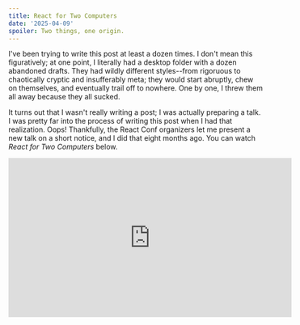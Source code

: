 ```yaml
---
title: React for Two Computers
date: '2025-04-09'
spoiler: Two things, one origin.
---
```


I've been trying to write this post at least a dozen times. I don't mean this figuratively; at one point, I literally had a desktop folder with a dozen abandoned drafts. They had wildly different styles--from rigoruous to chaotically cryptic and insufferably meta; they would start abruptly, chew on themselves, and eventually trail off to nowhere. One by one, I threw them all away because they all sucked.

It turns out that I wasn't really writing a post; I was actually preparing a talk. I was pretty far into the process of writing this post when I had that realization. Oops! Thankfully, the React Conf organizers let me present a new talk on a short notice, and I did that eight months ago. You can watch *React for Two Computers* below.

<iframe width="560" height="315" src="https://www.youtube.com/embed/ozI4V_29fj4?si=A_KuimpIB9kmu7GZ" title="YouTube video player" frameBorder="0" allow="accelerometer; autoplay; clipboard-write; encrypted-media; gyroscope; picture-in-picture; web-share" referrerPolicy="strict-origin-when-cross-origin" allowFullScreen />

It's about everyone's favorite topic, React Server Components. (Or maybe not.)

I've given up on the idea of converting this talk into a post form, nor do I think it's possible. But I wanted to jot down a few notes that are complementary to the talk. I'm going to assume that you *have* watched the talk itself. This is just the stuff that wasn't coherent enough to make the cut--the loose threads I couldn't tie together.

---

## Act 1

### Recipes and Blueprints

What is the difference between a tag and a function call?

Here's a tag:

```js
<p>Hello</p>
```

Here's a function call:

```js
alert('Hello');
```

One difference is that `<` and `>` are hard and spiky and `(` and `)` are soft and round. But that's not what I mean. These are just visual differences. But what is the difference in how they work, what they mean, in what we expect from them?

Of course, there is no particular meaning to a *tag* or a *function call* if you don't specify which language you're using. For example, a JavaScript function call might not behave the same way as a Haskell function call; an HTML tag might not behave the same way as a ColdFusion tag. Nevertheless, there are some things that we *expect* from a tag or a function call precisely *because* we're familiar with how they work in popular languages. The spiky `<` and `>` carry a set of associations and intuitions, just like the soft `(` and `)` do. I want to dig into these intuitions.

Let's start with what `alert('Hello')` and `<p>Hello</p>` have in common:

1. **We refer to a function or a tag by its name.** By convention, a function call often starts with a verb (`createElement`, `printMoney`, `querySelectorAll`), while tags are usually named with nouns (like `p` for a *paragraph*). This isn't a hard rule (`alert` is both; `b` stands for *bold*) but it's true more often than not. (Why is that?)
1. **We can pass information to a function or a tag.** Earlier, we were passing a piece of text (`'Hello'`) to the tag and the function. But we're not limited to passing a single string. Within a JavaScript function call, we can pass multiple arguments including strings, numbers, booleans, objects, and so on. Within an HTML tag, we can pass multiple attributes, but their values cannot be objects or other rich data structures--which is quite limiting. Thankfully, tags in JSX (as well as in many HTML-based template languages) let us pass objects and any other rich values.
1. **Both function calls and tags can be deeply nested.** For example, we could write `alert('Hello, ' + prompt('Who are you?'))` to express the relationship between these two different function calls: the result of the inner `prompt` call gets combined with a string, and is then passed to the outer `alert` call. (Try it in your console if you're not sure what this does.) Although nesting is fairly common with function calls, with tags nesting really *is* the name of the game. You hardly ever see a tag completely alone and not surrounded by other tags. (Why is that?)

Clearly, function calls and tags are very similar. They let us pass some information to a named thing, and if needed, they let us elaborate by nesting further (passing some more information to some named thing (nesting as much as we need (yay!)))

We're also starting to get a few hints of the fundamental differences between them. For one, function calls tend to be verbs while tags tend to be nouns. Also, you'll encounter deeply nested tags more often than deeply nested function calls.

What's up with that?

Let's start with the latter. Why do tags tend to cling to each other? Are tags just naturally predisposed to gravitate towards other tags until they--*yoink!*--click together? Perhaps those spiky bois really do yearn for connection? That may be so, but consider this: maybe we *like* to use tags for deeply nested structures because we can see the `</end>` of every tag and don't have to guess which `)` is closing.

Tags don't lead to deep nesting--rather, we *choose* to use tags *for* deep nesting. (Recall how broadly the JavaScript community eventually adopted JSX despite it being almost universally panned for a year or two. Nesting tags is hard to give up!)

Okay, let's say we *prefer* to use tags for nesting. But why do tags tend to be nouns rather than verbs? Is this a coincidence, or is there a deeper reason for this as well?

This is more of a conjecture but I think it's because nouns are easier to decompose than verbs. Nouns describe *things*, and things can often be adequately described purely as a composition of other things. For example, a building consists of floors, floors consist of rooms, rooms consist of people, and people consist of water. Note that this description is *timeless*--not in the sense that it's a classic, but in the sense that it describes a snapshot in time, like a frame in the movie, or like a blueprint. You can omit time from the equation, and it'll still be a pretty useful description.

Verbs, on the other hand, tend to describe *processes* which happen *over* time--they're time*ful*! Consider a cooking recipe: "Heat the frying pan, put the butter on it, wait for the butter to melt, now pour the eggs on it." Although there are still opportunities for composition (*how* does one crack an egg?), the sequencing here is crucial! You need to be constantly aware of what step happens first, what step happens next, and what kind of decisions you have to make between the steps. Unlike a blueprint, a recipe has an ordering to it, and a certain urgency to it too.

So how does this relate to tags and function calls?

A recipe prescribes a sequence of steps to be performed in an order. It's composed of verbs but there is rarely a lot of nesting. (In fact, nesting may just obscure the ordering.) Each step may change something or depend on the previous steps, so it is important to execute the recipe in the exact order it was written, top to bottom. These recipes, also known as *imperative* programs, are written with function calls:

```js
const eggs = crackEggs();
heat(fryingPan);
put(fryingPan, butter);
await delay(30000);
put(fryingPan, eggs);
```

A blueprint, on the other hand, describes what nouns a thing is made of. It doesn't prescribe a specific order of operations--it only describes how the whole is broken into its parts. This is why these blueprints, also known as *declarative* programs, naturally end up deeply nested, and thus are more convenient to write with tags:

```js
<Building>
  <Roof />
  <Floor>
    <Room />
    <Room>
      <Person name="Alice" />
      <Person name="Bob" />
    </Room>
  </Floor>
  <Basement />
</Building>
```

Many real-world programs combine both techniques. For example, a typical React component combines some imperative recipes (like sequences of function calls in the event handlers) with some declarative blueprints (like the returned JSX tags).

However, ultimately, our programs must *do* something. Recipes are ready to be executed--they don't leave any ambiguity about what should be done next. Do this step, then do this step, then do this step, then done. On the other hand, a blueprint is just that--a detailed plan to construct something. It won't come to life until some recipe actually decides to construct the things described by that blueprint. (For example, React constructs the DOM described by the blueprint of your JSX.)

In a way, a blueprint is almost a recipe, but it's more passive, inert, open to future interpretation. It's a recipe but with *time itself* factored out of the equation. When you remove time, all that's left is the structure--the things, the nouns, the tags.

A blueprint is a *potential* recipe. It's a plan--something that might or might not happen depending on whether some recipe will eventually carry out that plan.

Now, blueprints are made of tags, and recipes are made of function calls. If we say a blueprint is a *potential* recipe, it follows that... a tag is a *potential* function call.

Wait, what?

---

### Await and RPC

Suppose you want to call a function. That's easy to do:

```js
alert('Hello');
```

You can be reasonably sure that as soon as that function finishes executing, the next line will run immediately. In particular, it's very nice that you can get the *result* of one function call and then immediately use it for the next function call:

```js
const name = prompt('Who are you?');
alert('Hello, ' + name);
console.log('Done.');
```

However, suppose that the function you want to call is on a different computer. That would be a bummer, right? But so it happens.

The standard way to deal with this situation would be to issue some kind of a network call. We have plenty of existing ideas in this area, such as HTTP or even something lower level. Most of us manage to spend our entire careers without ever learning how bytes travel through the underwater cables. Marvelous stuff.

Now, the problem, of course, is that our program can't continue until that network call is over. If we can't know the person's `name` without talking to another computer, we need to "pause" the execution of our code before the `alert` call.

Suppose you were the first person ever to encounter this problem.

One idea you might have is to invent a `callNetwork` API that takes a function:

```js
callNetwork('https://another-computer/?fn=prompt&args=Who+are+you?', (response) => {
  const name = response;
  alert('Hello, ' + name);
  console.log('Done.');
});
```

Once the response arrives, your `callNetwork` API would call the passed function with the `response`, at which point the rest of the code would run as usual.

This is honestly not bad for a first idea. But it's not great either:

1. **The network call has tangled up our code.** Previously, the code executed in a top-down order, but now it has a twist. Conceptually `alert('Hello' + name)` is the "next thing that happens" in the recipe we're trying to convey. However, we've had to put it *inside* the `callNetwork` call so that the computer knows to "wait" for it.
2. **We've severed the connection between two pieces of code.** Normally, when you want to call a function, you just *call* it. Assuming it's in the same file. If it's in another file, you `export` it there and then you `import` it here. But in this case we're no longer dealing with a function call--we're dealing with an HTTP call. It may be hard to see after dealing with REST APIs for decades, but we've actually lost something of the essence during this conversion. For starters, it doesn't get typechecked! That endpoint might not exist. You can't command-click into that call and see where the function is defined and what it does. There was a direct and visceral connection between the function being called and the place calling it, but there no longer is--not because you *wanted* to introduce some nice conceptual separation but because you don't have any other *means* to keep that connnection.

The problem becomes easier to see if we imagine the `alert` function is *also* on some other computer (maybe on a different one). Now the code becomes:

```js
callNetwork('https://another-computer/?fn=prompt&args=Who+are+you?', (response) => {
  const name = response;
  callNetwork('https://yet-another-computer/?fn=alert&args=Hello,+' + name, () => {
    console.log('Done.');
  });
});
```

So how do you solve these two problems?

You come up with two ideas.

To solve the first problem ("tangling" of the code), you introduce a new concept called an `async` function. An `async` function is not guaranteed to execute in a single step--rather, it's expected that it may "pause" execution (for example, due to network calls). Since it may pause, the *calling* code will need to “`await`” the async function call to acknowledge that it won't be surprised by that pause. This means the *caller* would pause too at some point, so it will *also* need to mark itself as `async`. So `async` and `await` would propagate upwards through the calling chain so that nobody is surprised their code is "pausing". At least that's your idea.

That's not a bad idea at all--in fact, some variation of it is pretty much table stakes in new programming languages. You no longer have to [convince people](https://tirania.org/blog/archive/2013/Aug-15.html) it's good.

This turns the code to:

```js
const name = await callNetwork('https://another-computer/fn=prompt&args=Who+are+you?');
await callNetwork('https://yet-another-computer/fn=alert&args=Hello,+' + name);
console.log('Done.');
```

Now you've got your eyes on the second problem. What you're trying to do is to call a function called `prompt` on one computer and a function called `alert` on another computer. Let's say these functions are actually defined in your codebase.

What if you could literally *import* them from another computer?

```js {1,2}
import { prompt } from 'another-computer';
import { alert } from 'yet-another-computer';

const name = await prompt('Who are you?');
await alert('Hello, ' + name);
console.log('Done.');
```

Wait, but that doesn't actually help the problem as stated above. For example, TypeScript won't know what `'another-computer'` is. Instead, suppose you could import those functions from wherever they actually are in your codebase:

```js {1}
import { prompt, alert } from './stuff';

const name = await prompt('Who are you?');
await alert('Hello, ' + name);
console.log('Done.');
```

But wait, that's just a normal import. It would bring them into the program on *this* computer, whereas what you wanted was to have them be deployed on *another* computer. The fact that you want them to be called remotely via HTTP across the network boundary behind the scenes needs to be expressed somewhere in code.

Let's invent a special syntax that would let you express that. We might revise this syntax later but for now we're calling it `import rpc` because what we've described here has been known for decades as [RPC](https://en.wikipedia.org/wiki/Remote_procedure_call), or a "remote procedure call":

```js {1}
import rpc { prompt, alert } from './stuff';

const name = await prompt('Who are you?');
await alert('Hello, ' + name);
console.log('Done.');
```

Imagine that TypeScript would not only let you click into them now, but it would also be *aware* that these functions are behind a remote boundary, so it would force them to be declared as `async`, and ensure that the types of their inputs and their output remain serializable (and thus can actually travel over the network).

Oh well, `async` / `await` and `import rpc`, that's enough invention for one day.

Unless?..

---

### Call Me Maybe

A colleague comes to you with a problem. "That `async` / `await` stuff and `import rpc` was great, truly great. But it only works if the other computer actually *talks back.* Imagine a computer that *doesn't.* How would you call a function there?"

The question sounds nonsensical at first but you ponder it for a bit.

If the other computer doesn't talk back... Well, natually you can't know *when* it's done, so pausing the execution with `await` won't work. So you can't do this:

```js
await alert('Hello, ' + name);
```

What's worse, if the computer where the function resides doesn't talk back, you can't get the *result* of any function call, so this would not be possible either:

```js
const name = await prompt('Who are you?');
```

You're tempted to declare the case hopeless but you're trying to think critically. Sure, you can't pass the information *back*... but you still can pass it *forward*.

For example, this only passes the information forward:

```js
alert('Hello');
```

Even if the other computer doesn't talk back, here you're just asking it to call the `alert` function with the `'Hello'` string. You're not asking for anything back.

So this call should be possible to make! Except... it wouldn't quite work like a regular function call, so it seems wrong to use the same syntax as for a regular function call. Generally, one would expect that the code below executes after the function call is *done*, but you can't guarantee it here. In fact, you can't be certain that the call will succeed at all--if it fails midway because of network, you'll have no way to know that. Unlike with RPC, you won't be notified of network errors.

This isn't a function call. It's a... *potential* function call. It's a call that might, or might not happen in the future. You could say it's a blueprint of a function call.

Let's invent some made-up syntax for these "potential calls":

```js
alert⧼'Hello'⧽;
```

We might change that syntax later. But for now let's think through the *semantics* of this syntax, i.e. what we'd actually want it to do. In the design process, it's wise to start from the limitations ("the other computer can't talk back") and see if they place any unavoidable constraints on the semantics of these "potential calls".

Clearly, these "potential calls" don't interrupt execution and don't affect the rest of the code. They're not "waiting" for anything because there's nothing to wait for:

```js
alert⧼'Hello'⧽;      // Can't know if/when this succeeds or fails
console.log('Done.') // Runs immediately
```

This poses a question: what should these "potential calls" return?

```js
const name = prompt⧼'Who are you?'⧽;
console.log(name); // ???
```

Clearly, `prompt⧼'Who are you?'⧽` can't return the eventual actual return value of the `prompt` call since the other computer can't talk back. We could decide that this syntax always returns `undefined` but that feels rather limiting. We'd have no way to coordinate the `prompt` "potential call" with the `alert` "potential call"!

What we want to achieve is something like this:

```js
const name = prompt⧼'Who are you?'⧽;
alert⧼'Hello, ' + name⧽;
```

The problem is, the code above doesn't make sense because we can't get anything *out* of the `prompt` "potential call". So we can neither assign the `name` variable nor manipulate its return value with `+` on this computer. However, here's an idea. What we *could* do is rewrite the two lines above *solely* in terms of "potential calls":

```js
alert⧼
  concat⧼
    'Hello, ',
    prompt⧼'Who are you?'⧽
  ⧽
⧽;
```

(Here and later, assume `concat` is a global function set to `(a, b) => a + b`.)

There are two benefits to reframing the code this way. First, it avoids the problem of declaring a nonsensical `name` variable that can't possibly have any meaningful value (because we're not on the other computer yet). Second, it lets us think of these nested "potential calls" as a single expression that is easy to encode as JSON:

```js
{
  fn: 'alert',
  args: [{
    fn: 'concat',
    args: ['Hello, ', {
      fn: 'prompt',
      args: ['Who are you?']
    }]
  }]
}
```

We could then send that JSON to the other computer (which can't talk back to us!), and it would interpret our instructions using a function like this:

```js
function interpret(json) {
  if (json && json.fn) {
    // Find a global function by its name
    let fn = window[json.fn];
    // Interpret any nested potential calls in the arguments
    let args = json.args.map(arg => interpret(arg));
    // Actually perform the call now
    let result = fn(...args);
    // If it returned more potential calls, do them next
    return interpret(result);
  } else {
    return json;
  }
}
```

You can verify in the console that passing the above JSON object to `interpret()` does the equivalent of the original code. (Don't forget to define a `concat` global!)

In other words, this approach works!

Let's take another look at this syntax:

```js
alert⧼
  concat⧼
    'Hello, ',
    prompt⧼'Who are you?'⧽
  ⧽
⧽;
```

We've now seen that any dependencies between the "potential calls", such as between `prompt` and `alert`, should be expressed by embedding these "potential calls" inside each other. We can't really put *code* in between them unless that code *also* resides on the other computer. On *this* computer, they're more like... markup.

Since we don't have any other ways to compose calls, we can expect nesting level to be deep. So it might be a good idea to make the syntax slightly easier to scan:

```js
<alert>
  <concat>
    Hello,
    <prompt>Who are you?</prompt>
  </concat>
</alert>
```

Note something peculiar.

With a regular function call, the return value is decided by the function you called:

```js
const result = prompt('Who are you?');
console.log(result); // 'Dan'
```

But with a "potential" function call, the return value is *the call itself as data:*

```js
const inner = <prompt>Who are you?</prompt>;
// { fn: 'prompt', args: ['Who are you?'] }

const outer = <concat>Hello, {inner}</concat>;
// {
//   fn: 'concat',
//   args: ['Hello', { fn: 'prompt', args: ['Who are you?'] }]
// }

const outest = <alert>{outer}</alert>;
// {
//   fn: 'alert',
//   args: [{
//     fn: 'concat',
//     args: ['Hello', { fn: 'prompt', args: ['Who are you?'] }]
//   }]
// }
```

The calls are not yet made--we're only building a *blueprint* of those calls:

```js
<alert>
  <concat>
    Hello,
    <prompt>Who are you?</prompt>
  </concat>
</alert>
```

This blueprint of "potential calls" looks code, but it acts like data. It's structurally similar to function calls but it is more passive, inert, open to interpretation. We're yet to *send* this blueprint to the other computer which will actually interpret it.

Anyway, writing "potential function calls" so many times is getting on my nerves.

Let's just call them tags.

---

### Splitting a Function

Here's a function:

```js
function greeting() {
  const name = prompt('Who are you?');
  alert('Hello, ' + name);
}
```

If you run it, it will execute in a single shot. As functions generally do.

Suppose you wanted to split its execution in two parts. The first part runs immediately. The second part runs when the caller decides so.

Here's an easy way to do that:

```js {3,5}
function greeting() {
  const name = prompt('Who are you?');
  return function resume() {
    alert('Hello, ' + name);
  };
}
```

Now you can run the function in two parts:

```js
const resume = greeting(); // Run the first part
resume();                  // Run the second part
```

Now suppose you want to run the second part on *another computer*. You're still thinking of it as a single computation. It just happens to be physically distributed.

"Easy!" you say:

```js {3-5}
function greeting() {
  const name = prompt('Who are you?');
  return `function resume() {
    alert('Hello, ' + name);
  }`;
}
```

Wait, what?

Okay, that's clever, you're returning *the rest of the code* from your function so that it can be transferred to another computer to finish the computation. But wait! That won't work--from the other computer's perspective, `name` is not defined:

```js
function resume() {
  alert('Hello, ' + name); // 🔴 ReferenceError: name is not defined
}
```

"Not a problem," you say:

```js {4}
function greeting() {
  const name = prompt('Who are you?');
  return `function resume() {
    alert('Hello, ' + ${JSON.stringify(name)});
  }`;
}
```

Ah, I see what you did there. So you embedded the value of the `name` that you got on the first computer *directly into* to the code that you sent to the other computer. From its perspective, the `name` will appear *precomputed*, as if it was always there:

```js
function resume() {
  alert('Hello, ' + "Dan");
}
```

In fact, that function will have no idea that it's a part of a bigger picture. From its perspective, the world *starts* on the second computer. As this function gets more complex, it might start getting the idea that it's the entire thing. And that's okay.

But you've *seen* the entire thing:

```js
function greeting() {
  const name = prompt('Who are you?');
  return `function resume() {
    alert('Hello, ' + ${JSON.stringify(name)});
  }`;
}
```

It's an interesting shape--a program returning the rest of itself in a form that can be transferred over the network to continue execution on another machine. You might call this a *closure over the network*. Notice a few things about how it works:

- **The data flows strictly in a one direction--from the first to the second computer.** The second part can see the values from the first part (as long as they can be turned into text). But the first part doesn't know anything about the second part. The first part is writing the script; the second part will be performing it on stage.
- **The first and the second parts are completely isolated.** Although they are a part of a single conceptual *program*, they are separate *runtime environments*. They can't coordinate with each other at runtime because they're separated by time and space. Their module systems are completely isolated from each other, they each have their own globals, and even may be running on different JavaScript engines.
- **The boundaries between the parts are both firm and fluid at the same time.** They are firm because these truly *are* two separate environments--nothing is shared between them except the stuff that's being closed over. However, the boundaries are fluid because *you* can move stuff between the two worlds. You get to choose which lines run on which side, when you'd rather run more code on the second computer, and when you'd rather pass the already precomputed data to it.

That last point deserves some elaboration. Suppose you're writing a [FizzBuzz](https://en.wikipedia.org/wiki/Fizz_buzz) and want to display alerts for numbers from `1` to `n`, alerting `'Fizz'` if the number divides by 3, `'Buzz'` if it divides by 5, and `'FizzBuzz'` if it divides by both:

```js
function fizzBuzz() {
  const n = Number(prompt('How many?'));
  for (let i = 1; i <= n; i++) {
    if (i % 3 === 0 && i % 5 === 0) {
      alert('FizzBuzz');
    } else if (i % 3 === 0) {
      alert('Fizz');
    } else if (i % 5 === 0) {
      alert('Buzz');
    } else {
      alert(i);
    }
  }
}
````

Now imagine this is a program for *two* computers. You could split it in different ways. For example, you could choose to do all the work on the second computer:

```js
function fizzBuzz() {
  return `function resume() {
    const n = Number(prompt('How many?'));
    for (let i = 1; i <= n; i++) {
      if (i % 3 === 0 && i % 5 === 0) {
        alert('FizzBuzz');
      } else if (i % 3 === 0) {
        alert('Fizz');
      } else if (i % 5 === 0) {
        alert('Buzz');
      } else {
        alert(i);
      }
    }
  }`;
}
```

But maybe you want to run `prompt` on the first computer. You could move the `prompt` call into the earlier part, and then pass `n` as *data* to the second part:

```js {2,4}
function fizzBuzz() {
  const n = Number(prompt('How many?'));
  return `function resume() {
    const n = ${JSON.stringify(n)};
    for (let i = 1; i <= n; i++) {
      if (i % 3 === 0 && i % 5 === 0) {
        alert('FizzBuzz');
      } else if (i % 3 === 0) {
        alert('Fizz');
      } else if (i % 5 === 0) {
        alert('Buzz');
      } else {
        alert(i);
      }
    }
  }`;
}
```

From the second computer's perspective, `n` will appear hardcoded.

In fact, you could precompute every message on the first computer:

```js {3,6,8,10,12,16}
function fizzBuzz() {
  const n = Number(prompt('How many?'));
  const messages = [];
  for (let i = 1; i <= n; i++) {
    if (i % 3 === 0 && i % 5 === 0) {
      messages.push('FizzBuzz');
    } else if (i % 3 === 0) {
      messages.push('Fizz');
    } else if (i % 5 === 0) {
      messages.push('Buzz');
    } else {
      messages.push(i);
    }
  }
  return `function resume() {
    const messages = ${JSON.stringify(messages)};
    messages.forEach(alert);
  }`;
}
```

Then, from the second computer's perspective, there would be no computation left to do other than iterating over the messages. For example, if I pick `16` as my `n`, from the second computer's perspective, the entire program looks like this:

```js
function resume() {
  const messages = [1,2,"Fizz",4,"Buzz","Fizz",7,8,"Fizz","Buzz",11,"Fizz",13,14,"FizzBuzz",16];
  messages.forEach(alert);
}
```

The downside of precomputing `messages` is that the size of the data to send grows as `n` grows. Since the FizzBuzz algorithm is trivial, it's wiser to transfer the `n` itself and let the second computer run the FizzBuzz itself. The important part is that you get to *choose* the tradeoff between passing data and running code.

Now let's get back to the original example.

We've made the conceptual point that by splitting a program between two computers, we gain the flexibility to move the computation around. However, in practice, you probably don't want to write half of your code inside of a string:

```js
function greeting() {
  const name = prompt('Who are you?');
  return `function resume() {
    alert('Hello, ' + ${JSON.stringify(name)});
  }`;
}
```

Instead, it would be nice to write `resume` in another file and just *import* it:

```js {1}
import { resume } from './stuff';

function greeting() {
  const name = prompt('Who are you?');
  return resume(name);
}
```

Except wait, `resume` can't be a regular import--*you want this function's code to be sent to another computer!* So you don't really want to *import* the function itself or run any of its code on this computer now; rather, you want to *refer* to that function. This might remind you of RPC, for which you invented `import rpc`. Let's invent another similar annotation to mark a function to be sent to another computer:

```js {1}
import tag { resume } from './stuff';

function greeting() {
  const name = prompt('Who are you?');
  return resume(name);
}
```

Why `import tag`? This function is on a computer that doesn't "talk back" so you won't be able to call it. At most you can do a "potential call"--in other words, a tag!

```js {5}
import tag { resume } from './stuff';

function greeting() {
  const name = prompt('Who are you?');
  return <resume name={name} />;
}
```

(We'll revisit the `import rpc` and `import tag` syntax and revise it later on.)

Programs split this way are often called client-server applications.

```js
import tag { Client } from './stuff';

function Server() {
  const data = precomputeData();
  return <Client data={data} />;
}
```

It's tempting to see the client and the server as two separate programs that communicate with each other. But now you know that it's a single function that closes over the network by sending the rest of itself forward in time and space.

Good luck unseeing *that*.

---

### Tags on Both Sides

A few sections ago, you invented tags:

```js
function greeting() {
  return (
    <alert>
      <concat>
        Hello,
        <prompt>Who are you?</prompt>
      </concat>
    </alert>
  );
}
```

As a reminder, tags are very similar to function calls, but they don't actually *call* anything--they just reflect the structure of a call. Because of that, they're a perfect way to represent a computation that you *want* to happen--but maybe not right now, or even not right here. Tags represent a plan, a *blueprint* of a computation:

```js
function greeting() {
  return {
    fn: 'alert',
    args: [{
      fn: 'concat',
      args: ['Hello, ', {
        fn: 'prompt',
        args: ['Who are you?']
      }]
    }]
  };
}
```

By themselves, tags don't do anything. Some code needs to actually *interpret* what they're saying. Here's one way we've seen that works for the above example:

```js
function interpret(json) {
  if (json && json.fn) {
    let fn = window[json.fn];
    let args = json.args.map(arg => interpret(arg));
    let result = fn(...args);
    return interpret(result);
  } else {
    return json;
  }
}
```

[Run the code](https://codesandbox.io/p/devbox/r2c-part1-forked-h73wkn?file=%2Fsrc%2Findex.mjs) to see that `interpret(greeting())` produces the expected result.

However, the thing about interpretations is that they're subjective. There's more than one possible interpretation of something. That's kind of the whole point of interpretations, really. They allow that sort of flexibility.

In the earlier example, the `interpret` function was looking for the functions *implementing* each tag directly in the global `window` scope. So it was able to find `window.alert` and `window.prompt` and such there. We're now going to make a slightly different version of `interpret`. This version will take an explicit `knownTags` dictionary with these functions. Unknown tags shall be skipped.

Behold:

```js {3,4,8,11}
function interpret(json, knownTags) {
  if (json && json.fn) {
    if (knownTags[json.fn]) {
      let fn = knownTags[json.fn];
      let args = json.args.map(arg => interpret(arg, knownTags));
      let result = fn(...args);
      return interpret(result, knownTags);
    } else {
      let args = json.args.map(arg => interpret(arg, knownTags));
      return { fn: json.fn, args };
    }
  } else {
    return json;
  }
}
```

Now, if you pass empty `knownTags` to `interpert`, you'll get the original call tree:

```js
interpret(greeting(), {});

// {
//   fn: 'alert',
//   args: [{
//     fn: 'concat',
//     args: ['Hello, ', {
//       fn: 'prompt',
//       args: ['Who are you?']
//     }]
//   }]
// };
```

*However,* [notice what happens](https://codesandbox.io/p/devbox/r2c-part1-forked-2cx44l?file=%2Fsrc%2Findex.mjs) if you pass `{ prompt: window.prompt }`:

```js
interpret(greeting(), {
  prompt: window.prompt
});
```

Now it will ask your name first (`prompt` *does* run) and then produce this tree:

```js
// {
//   fn: 'alert',
//   args: [{
//     fn: 'concat',
//     args: ['Hello, ', 'Dan' /* (or whatever you typed) */]
//   }]
// };
```

You still get a call tree back, but this time `prompt` has "dissolved" from it!

As an experiment, let's "dissolve" both `prompt` *and* `concat` (but not `alert`):

```js
interpret(greeting(), {
  prompt: window.prompt,
  concat: (a, b) => a + b,
});
```

This time, the `prompt` will run like before, but the message prepared for the `alert` call will already be concatenated--no `concat` in sight:

```js
// {
//   fn: 'alert',
//   args: ['Hello, Dan']
// };
```

In other words, we've *precomputed* everything except the `alert` call itself.

Let's also try "dissolving" both `alert`, `prompt`, and `concat` together, like before:

```js
interpret(greeting(), {
  alert: window.alert,
  prompt: window.prompt,
  concat: (a, b) => a + b,
});

// undefined
```

This time, all steps will run so there'll be nothing left to do.

Because a blueprint of tags is *timeless*--it doesn't prescribe a particular ordering of the operations; only their structure--we've gained the freedom to manipulate that ordering. For example, we can now *split* a single computation into several steps:

```js
const step1 = greeting();
// {
//   fn: 'alert',
//   args: [{
//     fn: 'concat',
//     args: ['Hello, ', {
//       fn: 'prompt',
//       args: ['Who are you?']
//     }]
//   }]
// };

const step2 = interpret(step1, {
  prompt: window.prompt,
  concat: (a, b) => a + b,
});
// {
//   fn: 'alert',
//   args: ['Hello, Dan']
// };

interpret(step2, {
  alert: window.alert,
});
// undefined
```

[Run the code.](https://codesandbox.io/p/devbox/r2c-part1-forked-wfvxhp?file=%2Fsrc%2Findex.mjs)

This might give you an idea.

What if you ran `step1` and `step2` on different computers? In other words, what if you interpreted, or "dissolved", *some* tags earlier on the first computer, and then sent the rest to be interpreted, or "dissolved", later on the second computer? This might turn out handy if some tags are *naturally better suited* to be intepreted on either of the two sides--for example, if these machines have different capabilities.

Think of the water state transitions: first, ice melts into water at the top of the mountain. Then the river flows down. Finally, the water evaporates. So it could be with tags. Some tags could melt early on the first computer. The remaining tags could flow over the network to another computer--and meet their fate there.

---

### The Two Computers

Your theory is elusive and sometimes you think it's nonsense but its broad shape is beginning to emerge. If you were asked to summarize it so far, you'd say this:

Some programs are distributed computations across multiple machines. In particular, some programs can be represented as functions spanning across *two* machines (although in principle there could be more). Some of those functions will have a particular shape--the first machine does some of the calculation, and then "hands off" the rest of the calculation to the second machine by sending the remaining code to it. Those are the functions that your theory is so focused on.

Let's give names to the environments of the two machines. Your programs begin in the *Early* world--the first machine. Some of the work is going to happen there. Then the remaining work is passed off to the *Late* world--the second machine.

The Early and the Late worlds are two completely isolated runtime environments separated by time and space, so they don't share any state or global variables. The Early world can *leave some residual information* for the Late world--in particular, the remaining code to run and the data that it needs to run--but nothing more.

The Early and the Late worlds don't directly `import` the code from each other because that would just bring that code *into* the importing world. What they *do*, however, is *refer* to each other's code. Both `import tag` and `import rpc` are examples of *referring* to code on another computer (in a typesafe way!) and doing something useful with it without actually loading it into the importing world.

Because of their firm separation, a function in the Early world can't *call* a function in the Late world. After all, function calls are meant to pass the information *back* to the caller, but that's not possible if the caller has long kicked the bucket.

However, passing information *forward* from the Early to the Late world still makes sense. To allow it, you've invented a weaker notion than a function call--a *tag*. A tag is like a function call but passive, inert, open to interpretation. It is a *potential* function call waiting to be materialized. A tag is a function call *as* data, ready to be executed now *or* at a better point in time, or maybe not at all. A tag is a proto-call.

You stand triumphantly, seeing the disparate threads of your theory starting to come together for the first time. Suddenly, the boss music starts playing.

*Did somebody say Time?*

---

### Time Strikes Back

Your first boss is Time itself. To beat Time, you'll have to demonstrate that your so-called *timeless* blueprints are actually timeless--and that shifting the order of their calculation will not accidentally ruin your program. You better be right!

Here is your `greeting` function from before:

```js
function greeting() {
  return (
    <alert>
      <concat>
        Hello,
        <prompt>Who are you?</prompt>
      </concat>
    </alert>
  );
}
```

I'll beef it up a little bit to make the boss fight more interesting (and more scary).

I suspect that you'll want to combine `alert` with `concat` awfully often so I'll extract them into a separate function. I'm going to call it `p`, for "paragraph".

```js
function p(...children) {
  return (
    <alert>
      <concat>
        {children}
      </concat>
    </alert>
  );
}
```

Now the `greeting` function can just return the `p` tag:

```js
function greeting() {
  return (
    <p>
      Hello,
      <prompt>Who are you?</prompt>
    </p>
  );
}
```

I'll also add a new `clock` function that returns the time at which it ran:

```js
function clock() {
  return new Date().toString();
}
```

Finally, I'll add an `app` function that combines a `greeting` with a `clock` in `p`:

```js
function app() {
  return [
    <greeting />,
    <p>The time is: <clock /></p>
  ];
}
```

Now would be a great time to support arrays in `interpret`--luckily, that's easy:

```js {12,13}
function interpret(json, knownTags) {
  if (json && json.fn) {
    if (knownTags[json.fn]) {
      let fn = knownTags[json.fn];
      let args = json.args.map(arg => interpret(arg, knownTags));
      let result = fn(...args);
      return interpret(result, knownTags);
    } else {
      let args = json.args.map(arg => interpret(arg, knownTags));
      return { fn: json.fn, args };
    }
  } else if (Array.isArray(json)) {
    return json.map(item => interpret(item, knownTags));
  } else {
    return json;
  }
}
```

Alright, let's see if `interpret` is up to the task.

First, let's try to interpret all tags together:

```js
interpret(app(), {
  alert: window.alert,
  prompt: window.prompt,
  concat: (a, b) => a + b,
  p: p,
  greeting: greeting,
  clock: clock,
});
// [undefined, undefined]
```

[Running this code](https://codesandbox.io/p/devbox/r2c-part1-forked-slfzsc?file=%2Fsrc%2Findex.mjs) produces the expected result:

1. There is a `prompt` asking for my name
1. There is an alert saying `Hello, Dan`
1. There is another alert saying `The time is: Wed Apr 09 2025 15:13:04 GMT+0900 (Japan Standard Time)`

So far so good!

Now, the claim you're defending is that, because these are just blueprints--tags that are not turned into calls yet--you are free to dissolve those tags in any order.

Let's put that to the test.

First, let's dissolve just *half* of the tags (`p`, `greeting`, and `clock`):

```js {5-7}
const step2 = interpret(app(), {
  // alert: window.alert,
  // concat: (a, b) => a + b,
  // prompt: window.prompt,
  p: p,
  greeting: greeting,
  clock: clock,
});

// [
//   { fn: 'alert', args: [{ fn: 'concat', args: ['Hello', { fn: 'prompt', args: ['Who are you?'] }] }] },
//   { fn: 'alert', args: [{ fn: 'concat', args: ['The time is ', 'Wed Apr 09 2025 15:13:04 GMT+0900 (Japan Standard Time)'] }] }
// ]
```

*Snap.*

As expected, this went quietly--no prompts or alert yet... Now you can take the intermediate result and dissolve the rest of the tags (`alert`, `concat`, `prompt`):

```js {2-4}
interpret(step2, {
  alert: window.alert,
  concat: (a, b) => a + b,
  prompt: window.prompt,
  // p: p,
  // greeting: greeting,
  // clock: clock,
});
// [undefined, undefined]
```

[This works](https://codesandbox.io/p/devbox/r2c-part1-forked-vvhg65?file=%2Fsrc%2Findex.mjs) as expected too:

1. There is a `prompt` asking for my name
1. There is an alert saying `Hello, Dan`
1. There is another alert saying `The time is: Wed Apr 09 2025 15:13:04 GMT+0900 (Japan Standard Time)`

Congratulations!

You've proven that a calculation made out of tags (rather than function calls) can be split into steps and calculated in an arbitrary order--thus defeating Time itself.

Unless?..

Why don't you try dissolving all tags together *except* for `concat`:

```js {4}
interpret(app(), {
  alert: window.alert,
  prompt: window.prompt,
  // concat: (a, b) => a + b,
  p: p,
  greeting: greeting,
  clock: clock,
});
```

Surely, in a *timeless blueprint*, it won't cause any harm to run `concat` later?

You [run the code](https://codesandbox.io/p/devbox/r2c-part1-forked-zyxyyz?file=%2Fsrc%2Findex.mjs):

1. There is a `prompt` asking for my name
1. There is an alert saying `[object Object]`
1. There is another alert saying `[object Object]`

*YOU DIED.*

---

### A Fatal Flaw

What just happened?

Turns out, your theory has a flaw. Even if you describe your program with tags rather than function calls, time is actually important! For some functions, anyway.

Consider this example:

```js
<concat>
  Hello,
  <prompt>Who are you?</prompt>
</concat>
```

When two tags are nested, in which order should they be intepreted? Should `<prompt>` be interpreted first, and the result of that be passed to the `concat` function? Or should the `concat` function receive `<prompt>` *itself as a tag*?

We can start by considering the behavior of regular function calls:

```js
concat(
  'Hello, ',
  prompt('Who are you?') // This would run first
)
```

In case you're not sure, when you call a function in JavaScript, its arguments are calculated *first*--and after those values are known, the function gets called:

```js
function concat(a, b) {
  // a is 'Hello, '
  // b is 'Dan'
  return a + b;
}
```

Our `interpret` function dealing with tags applies them in the same order. When it encounters a tag like `<concat>`, it *first* runs `interpret` on its arguments in case there are nested calls like that `<prompt>`. Only *then* it would call `concat()`:

```js {5,6}
function interpret(json, knownTags) {
  if (json && json.fn) {
    if (knownTags[json.fn]) {
      let fn = knownTags[json.fn];
      let args = json.args.map(arg => interpret(arg, knownTags));
      let result = fn(...args);
      return interpret(result, knownTags);
    } else {
      // ...
    }
  } else {
    // ...
  }
}
```

As a result, this code:

```js
<concat>
  Hello,
  <prompt>Who are you?</prompt>
</concat>
```

is currently equivalent to this:

```js
concat(
  'Hello, ',
  prompt('Who are you?') // This would run first
)
```

However, there's something off about that.

Weren't our tags supposed to be *timeless blueprints*, untethered from the pesky constraints of the tedious arguments-must-go-first JavaScript evaluation order? What good are these "tags" if in the end they behave exactly like function calls?

Okay, but how *else* could this work?

Well, what if this:

```js
<concat>
  Hello,
  <prompt>Who are you?</prompt>
</concat>
```

was instead equivalent to this:

```js
concat( // This would run first
  'Hello, ',
  <prompt>Who are you?</prompt>
)
```

Imagine that tags were evaluated *outside-in* rather than *inside-out*. So, when you have `<concat>` with `<prompt />` inside, you wouldn't actually see the `prompt` call first. Instead, you'd step into `concat` with `<prompt />` still being *a tag*:

```js {3}
function concat(a, b) {
  // a is 'Hello, '
  // b is { fn: 'prompt', args: ['Who are you?'] }
  return a + b;
}
```

Of course, that would utterly break `concat` since it can only concatenate *strings*, not some arbitrary computations like `<prompt />` which haven't even run yet.

This problem is not unique to `concat`. For example, the `alert` function also expects a *string*. It wouldn't know how to handle an object representing a tag:

```js
alert({ fn: 'concat', args: [/* ... */] });
```

Or rather, it would *handle* it--by coercing it to a string like `"[object Object]"`.

This explains what happened during the boss fight!

Although our `interpret` function would normally handle the arguments first, we specifically *delayed* interpreting the `<concat>` tag to demonstrate that the ordering doesn't matter. However, it *does* matter--both the `concat` and the `alert` functions *need* their arguments to be regular strings rather than tags.

It seems like your timeless blueprints aren't so timeless after all. Functions *need* their arguments to be computed first. That's where the time was hiding.

Your theory has a fatal flaw.

---

### A New Hope

Your theory has a fatal flaw. There are three things you can do with that.

You could pretend that it doesn't exist. But that won't fix your theory.

You could give up on your theory. But you were *onto* something, weren't you?

Finally, you could let that flaw *guide* you. Like a well-chosen failed experiment, it tells you something very important. You've made a mistake, but where *exactly?*

There's a good way to find out.

Currently, we're always eagerly interpreting nested tags before calling the parent tag's function to ensure that the tag functions get called in the *inside-out* order:

```js {5,6}
function interpret(json, knownTags) {
  if (json && json.fn) {
    if (knownTags[json.fn]) {
      let fn = knownTags[json.fn];
      let args = json.args.map(arg => interpret(arg, knownTags));
      let result = fn(...args);
      return interpret(result, knownTags);
    } else {
      let args = json.args.map(arg => interpret(arg, knownTags));
      return { fn: json.fn, args };
    }
  } else if (Array.isArray(json)) {
    return json.map(item => interpret(item, knownTags));
  } else {
    return json;
  }
}
```

What if instead we just passed the raw arguments (even if they include tags)?

```js {5,6}
function interpret(json, knownTags) {
  if (json && json.fn) {
    if (knownTags[json.fn]) {
      let fn = knownTags[json.fn];
      let args = json.args;
      let result = fn(...args);
      return interpret(result, knownTags);
    } else {
      let args = json.args.map(arg => interpret(arg, knownTags));
      return { fn: json.fn, args };
    }
  } else if (Array.isArray(json)) {
    return json.map(item => interpret(item, knownTags));
  } else {
    return json;
  }
}
```

Of course, this would completely break each of our previous examples. Remember, `alert()` can't handle an object argument like `<concat>`--and `concat()` itself [can't handle](https://codesandbox.io/p/devbox/r2c-part1-forked-rnvdg2?file=%2Fsrc%2Findex.mjs) an object argument like `<prompt>`. It wants two strings, not tags:

```js
const tags = (
  <concat>
    Hello, <prompt>Who are you?</prompt>
  </concat>
);

interpret(tags, {
  concat: (a, b) => a + b,
  prompt: window.prompt,
});

// 'Hello, [object Object]'
```

But fully embracing the "flaw" might also shine some light on what *does* work.

For example, replacing `<concat>` with `<p>` [no longer leads](https://codesandbox.io/p/devbox/r2c-part1-forked-kw9cxj?file=%2Fsrc%2Findex.mjs) to a broken output:

```js {14,16,20}
function p(...children) {
  return (
    <alert>
      <concat>
        {children}
      </concat>
    </alert>
  );
}

// ...

const tags = (
  <p>
    Hello, <prompt>Who are you?</prompt>
  </p>
);

interpret(tags, {
  p: p,
  prompt: window.prompt,
});

// { fn: 'alert', args: [{ fn: 'concat', args: ['Hello, ', 'Dan'] }] }
```

This might seem insignificant (we still need to run `concat` later). But actually this is very important! Something is fundamentally different between functions `concat` and `p`. The *outside-in* call order breaks `concat`, but it doesn't break `p`.

Why is that *exactly*?

---

### Embedding and Introspecting

Consider these two functions:

```js
function concat(a, b) {
  return a + b;
}

function pair(a, b) {
  return [a, b];
}
```

How are they different?

Obviously, they're different in purpose. One of them concatenates strings. The other one creates an array with the two provided elements. But there's also a more subtle difference between how they behave with respect to their arguments.

To explain it, I'll use an analogy.

Suppose your job is to tie pieces of a rope together. That's not terribly difficult. You take the two pieces and tie them together, job done. Now suppose that one day someone hands you a rope and... a pumpkin. Suddenly, you can't do your job. You need to take the two pieces of rope by their ends, but a pumpkin has no end.

Now, you might conclude from this that arbitrarily replacing things with pumpkins leads to disasters, and indeed sometimes it does. But not always.

Suppose that you have a new job wrapping up presents in a toy shop. You'd spend your day wrapping up various presents, be it a doll, or a car, or an entire toy house. Then one day someone hands you a pumpkin. Although you might refuse the request out of principle, *technically* you could wrap up a pumpkin just fine. When you wrap things up, you don't rely on their properties (like the rope-iness of a rope). You merely put them in a box. You're *embedding*, not *introspecting*.

The difference between `concat` and `pair` above is that `concat` *cares* about what's being passed to it. It *introspects*. It wouldn't work if you pass a pumpkin. But `pair` would happily accept ropes, toys, or pumpkins. It *embeds*, so it doesn't care.

Let's see how this connects to the order of execution.

Since `concat` *introspects* arguments `a` and `b` (concretely, `+` turns them to strings), `concat` breaks if you pass an uninterpreted tag as an argument:

```js
concat('Hello ', <prompt>Who are you?</prompt>);
// 'Hello, [object Object]'
```

On the other hand, `pair` *embeds* its arguments `a` and `b`. It produces a new `[a, b]` array--and that works correctly no matter what you pass as `a` or `b`. So it's happy to accept a tag as one of the arguments. It just embeds that tag in its output:

```js
const todo = pair('Hello ', <prompt>Who are you?</prompt>);
// ['Hello, ', { fn: 'prompt', args: ['Who are you?'] }]
```

This lets you interpret that tag sometime *after* the `pair` call:

```js
const result = interpret(todo, { prompt: window.prompt });
// ['Hello, ', 'Dan']
```

Let's summarize.

Generally, functions want to have their arguments computed before the call. However, if a function only *embeds* an argument in its output without *introspecting* it, you can delay computing it. You can call that function with that argument still uncomputed (a tag), and compute that tag later when it's necessary or convenient.

You may have found a way to beat Time after all.

---

### Thinking and Doing

Your program is still the same:

```js
function app() {
  return [
    <greeting />,
    <p>The time is: <clock /></p>
  ];
}

function clock() {
  return new Date().toString();
}

function greeting() {
  return (
    <p>
      Hello,
      <prompt>Who are you?</prompt>
    </p>
  );
}

function p(...children) {
  return (
    <alert>
      <concat>
        {children}
      </concat>
    </alert>
  );
}

function alert(message) {
  window.alert(message);
}

function prompt(message) {
  return window.prompt(message);
}

function concat(a, b) {
  return a + b;
}
```

But your `interpret` function is simpler--it interprets tags *outside-in*. It doesn't try to interpret the arguments before the call; rather, it *passes tags to other tags*.

```js {5,6}
function interpret(json, knownTags) {
  if (json && json.fn) {
    if (knownTags[json.fn]) {
      let fn = knownTags[json.fn];
      let args = json.args;
      let result = fn(...args);
      return interpret(result, knownTags);
    } else {
      let args = json.args.map(arg => interpret(arg, knownTags));
      return { fn: json.fn, args };
    }
  } else if (Array.isArray(json)) {
    return json.map(item => interpret(item, knownTags));
  } else {
    return json;
  }
}
```

Time smirks at you.

*"This isn't going to work, is it? Functions need to know their arguments."*

"*Some* of them do."

You look over all the functions in your program to see whether they *introspect* the stuff you're nesting inside their tags or merely *embed* it without introspection:

- Clearly, `alert` and `concat` introspect the stuff you put inside their tags.
- Some functions (`app`, `clock`, and `greeting`) take no arguments at all.
- Although you *do* pass stuff into `p`, it merely embeds whatever you nest in it.
- The case of `prompt` is ambiguous. Technically, it does introspect the `message` argument (because it passes `message` to the built-in `window.prompt`). However, so far, we haven't had a temptation to nest any other tags inside `<prompt>`. So if we promise not to do that (e.g. by restricting the type somehow), it doesn't matter.

To keeps things straight, you'll introduce a new convention.

Functions that won't break when passed tags as arguments, i.e. functions that *embed* rather than *introspect* them, will now start their names with capital letters:

```js {1,3,4,8,12,14,17,21}
function App() {
  return [
    <Greeting />,
    <P>The time is: <Clock /></P>
  ];
}

function Clock() {
  return new Date().toString();
}

function Greeting() {
  return (
    <P>
      Hello,
      <prompt>Who are you?</prompt>
    </P>
  );
}

function P(...children) {
  return (
    <alert>
      <concat>
        {children}
      </concat>
    </alert>
  );
}

function alert(message) {
  window.alert(message);
}

function prompt(message) {
  return window.prompt(message);
}

function concat(a, b) {
  return a + b;
}
```

Let's give these capital letter functions a special name: Components. Components are the "brains" of our program--they figure out what needs to be done. Because they don't introspect the stuff you nest inside of them, they can run in any order, in any number of steps, together or separately. In other words, Components *are* truly timeless. They are untethered from the future because they *return* tags, and they are untethered from the past because they *accept* tags as arguments.

What about the rest of the functions, like `alert`, `prompt`, and `concat`? Let's call them Primitives. Primitives can be used as tags too, but they don't merely embed stuff--they introspect it. They *must* know all their arguments. Primitives are the "muscles" of our program--they actually *do stuff* after most of the thinking has already been done by Components. Primitives run last: *"think before you do"*.

This distinction lets you naturally slice the program in two phases.

First, you need to *think*--that is, to run the Components. Your existing `interpret` function can take care of that:

```js
const primitives = interpret(<App />, {
  App,
  Greeting,
  Clock,
  P
});

// [
//   { fn: 'alert', args: [{ fn: 'concat', args: ['Hello', { fn: 'prompt', args: ['Who are you?'] }] }] },
//   { fn: 'alert', args: [{ fn: 'concat', args: ['The time is: ', 'Wed Apr 09 2025 15:13:04 GMT+0900 (Japan Standard Time)'] }] }
// ]
```

After *thinking*, you need to *do*. The result of the "thinking" phase contains only the Primitives. Let's create a new `perform` function that'll look a lot like `interpret`, but it will handle Primitives instead of Components. Since Primitives introspect stuff and need to *know* their arguments, `perform` ensures they run inside-out:

```js {1,4-5}
function perform(json, knownTags) {
  if (json && json.fn) {
    let fn = knownTags[json.fn];
    let args = perform(json.args, knownTags);
    let result = fn(...args);
    return perform(result, knownTags);
  } else if (Array.isArray(json)) {
    return json.map(item => perform(item, knownTags));
  } else {
    return json;
  }
}
```

Notice `perform` doesn't include any code for skipping unknown tags--it assumes `knownTags` contains *all* Primitives it may encounter. This is because `perform` is intended as *the* final step and does not let you split the computation any further.

Now you can use `perform` to finish the computation:

```js
perform(primitives, {
  alert,
  concat,
  prompt
});

// undefined
```

This displays the prompt and the two expected alerts.

[Run the code.](https://codesandbox.io/p/devbox/r2c-forked-6f6jz7?file=%2Fsrc%2Findex.mjs)

So, did you beat Time?

Sort of.

Previously, `interpret` was fragile because skipping *some* tags (like `concat`) broke the ordering that was implicitly assumed by some other tags (like `alert`). But this can no longer happen. Now `interpret` *only* deals with Components, and they don't mind being run in any order (since they *embed* rather than *introspect*).

Primitives, on the other hand, are now being handled by `perform`, which always finishes the work in a single step. So the problem can't come up there either.

If you ever extend your program to span two computers, it's Components (rather than Primitives) that would be split between them. That is because Components don't mind being run in a different order. Primitives, on the other hand, would have to run together at the very end--which puts them firmly into the Late world.

If you have some control over the computers running the Late worlds, there is an interesting optimization you could make. You could *preinstall* the Primitives that you expect to be shared by all programs alongside the JavaScript runtime. Of course, such a collection of Primitives would have to be carefully curated so that it serves a broadest possible set of use cases. But you can already see some good candidates! For example, your `P` function might make more sense as a Primitive:

```js {1}
function p(...children) {
  return (
    <alert>
      <concat>
        {children}
      </concat>
    </alert>
  );
}
```

Arguably, a "paragraph" is something many programs might want to display!

If you think bigger, you might come up with a whole suite of such Primitives--some graphical (like making something `<b>bold</b>` or `<i>italic</i>`) and some behavioral (like expanding `<details></details>` or `<a />` link).

Now, if a lot of programs used the same Primitives, and everyone was building complex programs out of those, it might make sense to move their internal implementation out of JavaScript into some lower-level language like Rust or C++. Then they could be exposed to JavaScript via some higher-level APIs. Then `perform` could be rewritten to orchestrate the computation using such APIs:

```js {5-8,11}
function perform(json) {
  if (json && json.fn) {
    let tagName = json.fn;
    let children = perform(json.args);
    let node = document.createElement(tagName);
    for (let child of [children].flat().filter(Boolean))) {
      node.appendChild(child);
    }
    return node;
  } else if (typeof json === 'string') {
    return document.createTextNode(json);
  } else if (Array.isArray(json)) {
    return json.map(perform);
  } else {
    return json;
  }
}

const tree = perform(json);
document.body.appendChild(tree);
```

You could even design a declarative language *just* for the purpose of describing trees of such Primitives. It could be designed to be more forgiving than our current setup, since for some use cases it might be nice to write it by hand.

But enough talking about the Primitives. Going forward, we will assume that [a fair number of them](https://developer.mozilla.org/en-US/docs/Web/HTML/Element) exist, that they're written as lowercase tags (such as `<p>`), and that there exists a `perform` function that knows what to do with them.

Time steps aside.

You have learned to wield the power of Time--*and* to respect its laws. Now, should you wish to continue your studies, it is time for you to learn the lessons of Space.

---

## Act 2

### The Reader and the Writer

*The Reader:* That was a long article!

*The Writer:* You betcha.

*The Reader:* And we're still just halfway in?

*The Writer:* I guess.

*The Reader:* What do you mean you *guess*? Don't you know where you're going?

*The Writer:* I have a rough idea, but truthfully, I'm pretty much winging it.

*The Reader:* Well, that's not very responsible. I've invested a lot of time into reading this. What if it doesn't build up to something satisfying? What if you drop the ball?

*The Writer:* That's been one of my worries, yes. But there's no way for me to know that until *I* finish writing. On your side, I guess you'll just have to keep on reading.

*The Reader:* Well, okay, yes, I guess I'll just have to do that.

*The Writer:* Thank you for your understanding.

*The Reader:* It's not like I have a choice anyway.

*The Writer:* Why not? You know you can just close the tab and go about your day.

*The Reader:* You know full well that I cannot do that.

*The Writer:* And why is that exactly?

*The Reader:* Well, *I'm* just one of your characters. *You're* the one making me say things. I don't exactly have much, what do you call it... *the wiggle room*.

*The Writer:* Ah. Right. *The wiggle room.*

*The Writer briefly looks at the audience. It's hard to read his expression.*

*The Reader:* ...

*The Writer:* ...

*The Reader:* You don't have many more lines prepared for me, do you?

*The Writer:* My bad. I think that's about all I could manage.

*The Reader:* ...

*The Writer:* ...

*The Reader:* Why is this dialog even here? Does it add anything to the story?

*The Writer:* I don't know. *You* tell me.

*The Reader:* I thought *you're* the one doing the writing.

*The Writer:* Sure, but aren't *you* the one doing the reading?

---

### Code and Data

In the first half of this post, we've learned how to split a computation in time.

It turned out that some parts of the computation--the Primitives that are actively *doing* stuff--don't like to be split apart and would like to execute together. Other parts of the computation--the Components that are *thinking* about stuff--can be executed at different times, in a different order, and maybe even in different *places*.

We will now set aside Components and Primitives for a moment.

Let us investigate the difference between splitting a function *in time* and *in space*. We've seen earlier that to split a function across time, it's enough to add nesting:

```js {3,5}
function greeting() {
  const name = prompt('Who are you?');
  return function resume() {
    alert('Hello, ' + name);
  };
}
```

This lets you run it in steps rather than all at once.

```js
const resume = greeting(); // Run the first step
resume();                  // Run the second step
```

The return value of the `greeting` is a function--but that's not the whole picture. It is crucial that this function is nested *inside* `greeting`, for otherwise it would not be able to read the `name` variable. In other words, `greeting` returns both a piece of code (the `alert` call) *and* a piece of data (the `name` variable) needed by it.

This becomes more apparent if you extract `resume` into a top-level function. Now it would have to take `name` as an explicit argument:

```js {1}
function resume(name) {
  alert('Hello, ' + name);
}
```

How would we adjust the `greeting` to accommodate that? We could make it return a nested function that would provide `name` to `resume`:

```js {3}
function greeting() {
  const name = prompt('Who are you?');
  return () => resume(name);
}

function resume(name) {
  alert('Hello, ' + name);
}

const resume = greeting(); // Run the first step
resume();                  // Run the second step
```

But we could also go a bit further. Conceptually, `() => resume(name)` combines two pieces of information: *code* (`resume`) and *data* (`name`). We could make this relationship explicit by returning `[resume, name]`--code *paired* with data:

```js {3,10-11}
function greeting() {
  const name = prompt('Who are you?');
  return [resume, name];
}

function resume(name) {
  alert('Hello, ' + name);
}

const [code, data] = greeting(); // Run the first step
code(data);                      // Run the second step
```

In fact, this looks remarkably similar to the object notation that we currently use for *tags*, except that the `fn` function is an *actual function* rather than a string:

```js {3,10-11}
function greeting() {
  const name = prompt('Who are you?');
  return { fn: resume, args: [name] };
}

function resume(name) {
  alert('Hello, ' + name);
}

const { fn, args } = greeting(); // Run the first step
fn(...args);                     // Run the second step
```

It's almost like `greeting` is returning a *tag* rather than a function call. It expresses *the code it wants to run next* but it doesn't actually *do* that yet.

This gives us a new perspective for what tags really are. Yes, a tag is a potential function call. But another way to see it is that *a tag is a pairing of code and data.*

---

### Time and Space

Now let us recall how to split a computation across space. We've previously discovered one possible pattern for doing so--returning a piece of code as a string:

```js {3-5}
function greeting() {
  const name = prompt('Who are you?');
  return `function resume() {
    alert('Hello, ' + ${JSON.stringify(name)});
  }`;
}

const code = greeting();
```

Then you could call `greeting()`, save the `code` it returns, and run it *as code* on another computer. The second computer will think *this* is the entire program:

```js
function resume() {
  alert('Hello, ' + "Dan");
}
```

But *you* know that the real program includes both pieces.

Currently, `greeting` returns a string of code. However, it would be perfectly appropriate to think of it as returning both code *and* data. We just happen to be interpolating the data (the `name` variable) directly into that string of code.

This becomes more apparent if we move the `resume` code outside of `greeting`:

```js {1-5,9,12-13}
const RESUME_CODE = `
  function resume(name) {
    alert('Hello, ' + name);
  }
`;

function greeting() {
  const name = prompt('Who are you?');
  return [RESUME_CODE, name];
}

const [code, data] = greeting();
const jsonString = JSON.stringify([code, data]);
```

Now that `resume` takes `name` as an argument, the `greeting` needs to return *both* the code of the `resume` function *and* the data it needs (`name`). Then we could take `[code, data]`, turn it to JSON with `JSON.stringify`, then `JSON.parse` it on another computer, and finally call `code(data)` to finish the program.

Of course, when we write our program, we don't really want to think about the code of `resume` as a *string*. We want to think of it as a normal piece of code which is written at the top level, has syntax highlighting, can be typechecked, and so on:

<Client>

```js
function resume(name) {
  alert('Hello, ' + name);
}
```

</Client>

But how do we *connect* this piece of code to the `greeting` function?

<Server>

```js
function greeting() {
  const name = prompt('Who are you?');
  return [RESUME_CODE, name];
}
```

</Server>

It's like these functions exist in two different *worlds*--one existing "outside" of the string of code that's about to be sent, and the other one existing "inside" of it. It's like `greeting` is writing a story, and `resume` is someone *inside* of that story.

There is a clear logical continuity between them, but they're separated by a gap much wider than defined being in different files. When the `greeting` function runs, `resume` is merely a string--more like a plan or an idea than an actual function. On the other hand, when `resume` finally runs, it has no knowledge of `greeting` having ever existed--all it receives is the `name` passed down to it.

<Server>

```js
function greeting() {
  const name = prompt('Who are you?');
  return [RESUME_CODE, name];
}
```

</Server>

<Client>

```js
function resume(name) {
  alert('Hello, ' + name);
}
```

</Client>

If you squint at it, you can still make out the "true" shape of the program:

```js
function greeting() {
  const name = prompt('Who are you?');
  return `function resume() {
    alert('Hello, ' + ${JSON.stringify(name)});
  }`;
}
```

But this "split" way of looking at it is fairer to both worlds. It doesn't prioritize one over the other. Both of them *are* our program, they're just split by time and space:

<Server>

```js
function greeting() {
  const name = prompt('Who are you?');
  return [RESUME_CODE, name];
}
```

</Server>

<Client>

```js
function resume(name) {
  alert('Hello, ' + name);
}
```

</Client>

The question is, how do we tie them together?

---

### The Two Worlds

The simplest way to tie the two worlds together would be by giving each function in the Late world a unique name that lets us refer to it from the Early world.

For example, we could assume we'll only ever need one function called `resume`:

<Server>

```js {3}
function greeting() {
  const name = prompt('Who are you?');
  return ['resume', name];
}
```

</Server>

<Client glued>

```js {1}
window['resume'] = function resume(name) {
  alert('Hello, ' + name);
}
```

</Client>

Although this is a bit clunky, it *does* create an explicit (if fragile) connection. If we ever go about renaming `resume` in the Late world, we might remember to search the codebase for any other code might be referring to it, and we might find the `greeting` in the Early world. We could even add types for `window['resume']`.

This solution isn't *that* bad. In fact, it's similar to what's happening under the hood when *you* refer to any of the Primitives built into the browser. You're not directly importing them from anywhere; you just use a global name like `p`:

<Server>

```js {3}
function Greeting() {
  const name = prompt('Who are you?');
  return <p>Hello, {name}</p>;
}
```

</Server>

<Client glued>

```js {3}
document.createElement = function(tagName) {
  switch (tagName) {
    case 'p':
    // ...
  }
}
```

</Client>

In that sense, the browser internals are their own sort of a "Late" world. A large part of them is written in a different language than JavaScript and not directly exposed to your program. Much of the logic associated with a primitive like `p`--including applying styles, laying out text, drawing, compositing, painting, and so on--will run at some point *after* your `document.createElement('p')` call. In that sense, `<p>` really is a *tag*--a call that still requires some future "carrying out".

But let's not get distracted. Browser Primitives can afford to have global names because there's a limited list of them, you need to be able to look them up, and they are always the same between the projects. On the other hand, if you define functions yourself, you probably want more explicit connections between them.

Let us come back to the pieces you want to connect:

<Server>

```js
function greeting() {
  const name = prompt('Who are you?');
  return [RESUME_CODE, name];
}
```

</Server>

<Client>

```js
function resume(name) {
  alert('Hello, ' + name);
}
```

</Client>

An obvious first step would be to mark the `resume` function for `export`. You want the code in your other files to be able to refer to it. It's not an implementation detail that can be freely removed. You don't want it to appear like dead code!


<Server>

```js
function greeting() {
  const name = prompt('Who are you?');
  return [RESUME_CODE, name];
}
```

</Server>

<Client>

```js {1}
export function resume(name) {
  alert('Hello, ' + name);
}
```

</Client>

Now that you `export`ed it, the next logical step would be to `import` it here:

<Server>

```js {1}
import { resume } from './resume';

function greeting() {
  const name = prompt('Who are you?');
  return [RESUME_CODE, name];
}
```

</Server>

<Client>

```js
export function resume(name) {
  alert('Hello, ' + name);
}
```

</Client>

Except wait.

This doesn't help you!

What you want to obtain is `RESUME_CODE`, which is this thing from earlier:

```js
const RESUME_CODE = `
  function resume(name) {
    alert('Hello, ' + name);
  }
`;
```

But what you *got* by importing `resume` is this other thing:

```js
function resume(name) {
  alert('Hello, ' + name);
}
```

*You've lost the backticks!*

---

### Mind the Gap

Let us thoroughly convince ourselves that using an `import` would not work.

Ultimately, what we're trying to do is to *modularize* this pattern:

```js
function greeting() {
  const name = prompt('Who are you?');
  return `function resume() {
    alert('Hello, ' + ${JSON.stringify(name)});
  }`;
}
```

To do that, we've split the `greeting` and the `resume` functions in two different worlds--but as a result, we've lost the syntactic connection between them.

Suppose that we try to bridge "the gap" between the worlds with an `import`:

<Server>

```js {1}
import { resume } from './resume';

function greeting() {
  const name = prompt('Who are you?');
  return [resume, name];
}
```

</Server>

<Client>

```js
export function resume(name) {
  alert('Hello, ' + name);
}
```

</Client>

Unfortunately, unless we change something about how `import` works, this would essentially just "bring" the `resume` function *itself* into the `greeting`'s world:

<Server>

```js {1-3}
function resume(name) {
  alert('Hello ', + name);
}

function greeting() {
  const name = prompt('Who are you?');
  return [resume, name];
}
```

</Server>

<Client>

```js
export function resume(name) {
  alert('Hello, ' + name);
}
```

</Client>

In other words, the overall shape of the program would look kind of like this:

```js {3-5}
function greeting() {
  const name = prompt('Who are you?');
  return function resume() {
    alert('Hello, ' + name);
  };
}
```

But the overall shape that we *need* looks kind of like this:

```js {3-5}
function greeting() {
  const name = prompt('Who are you?');
  return `function resume() {
    alert('Hello, ' + ${JSON.stringify(name)});
  }`;
}
```

It's all about the backticks!

When we `import` something, we bring that code into the importing world. But what we *want* here is to merely *refer* to that code without executing any of it. We wanted `greeting` to return a *story* about a pumpkin--not an actual pumpkin.

The problem with `import` becomes more apparent if you imagine that `resume` *itself* imports some third-party library--for example, to display a toast:

<Server>

```js
import { resume } from './resume';

function greeting() {
  const name = prompt('Who are you?');
  return [resume, name];
}
```

</Server>

<Client>

```js {1,4}
import { showToast } from 'toast-library';

export function resume(name) {
  showToast('Hello, ' + name);
}
```

</Client>

With a plain `import`, our entire program would have a shape equivalent to this:

```js {1-4,9}
// From toast-library
function initializeToastLibrary() { /* ... */ }
function showToast(message) { /* ... */ }
initializeToastLibrary();

function greeting() {
  const name = prompt('Who are you?');
  return function resume() {
    showToast('Hello, ' + name);
  };
}
```

However, the shape that we *want* is closer to something like this:

```js {4-7,10}
function greeting() {
  const name = prompt('Who are you?');
  return `
    // From toast-library
    function initializeToastLibrary() { /* ... */ }
    function showToast(message) { /* ... */ }
    initializeToastLibrary();

    function resume() {
      showToast('Hello, ' + name);
    }
  `;
}
```

The boundaries between the worlds are firm, as they *should* be. We want each world to behave consistently within itself--at least for any already existing code.

To ensure that, imports from the Early world *should* become a part of the Early world. Imports from the Late world *should* become a part of the Late world. On its own, each world should behave like its own isolated program--no funny stuff.

We don't want to break that consistency.

All we need is a *door*.

---

### A Door

We need a way to say: "I want to refer to this thing in another file, but I don't actually want to execute or even load any of its code. Just give me something that will let me programmatically find the code for that thing later." Luckily, all of this is completely made up, so we can just make up some made-up syntax for that.

*Tada!*

<Server>

```js {1}
import tag { resume } from './resume';

function greeting() {
  const name = prompt('Who are you?');
  return [resume, name];
}
```

</Server>

<Client glued>

```js
import { showToast } from 'toast-library';

export function resume(name) {
  showToast('Hello, ' + name);
}
```

</Client>

What, *just like that*?

Sure, why not.

Okay, but what does this syntax *do*?

Well, for starters, let's imagine that it just returns the source code of the function. That would let us send that code to the other computer, as we originally intended:

```js {1,10}
import tag { resume } from './resume';

function greeting() {
  const name = prompt('Who are you?');
  return [resume, name];
}

const [code, data] = greeting();
// [
//   'function resume(name) { showToast("Hello, " + name); }',
//   'Dan'
// ]
```

However, this actually isn't terribly useful--notice that `showToast` is nowhere to be found. We don't really want the source code of *the `resume` function alone*, we want *whatever's necessary for another computer to be able to load and run `resume`*.

Here's a second idea.

Why don't we have it return some kind of identifier that's uniquely designed for addressing code. For example, it could combine the filename and the export name:

```js {1,10}
import tag { resume } from './resume';

function greeting() {
  const name = prompt('Who are you?');
  return [resume, name];
}

const [code, data] = greeting();
// [
//   '/src/stuff/resume.js#resume',
//   'Dan'
// ]
```

Now, this means that the format would have to be somewhat aware of *how* the other computer loads and executes code. For example, if the other computer runs a Node.js process, it could `import()` that file from the filesystem--provided that it'll be deployed to the other computer. If the other computer runs a web browser, it could `import()` that file over HTTP from a server that would have to serve it.

In the case of a web browser, it might not be very efficient to import remote files one by one and to rely on the browser's module system to download each of their dependencies. Instead, it might make sense to use an automated *bundler* (which would combine such code into chunks) and to use a bundler-specific identifier:

```js {1,10}
import tag { resume } from './resume';

function greeting() {
  const name = prompt('Who are you?');
  return [resume, name];
}

const [code, data] = greeting();
// [
//   'chunk123#module456#resume',
//   'Dan'
// ]
```

In the simplest possible case, if *all* of the code destined for the Late world were ultimately assembled into a giant single file that gets sent to the other computer over the wire, this identifier could just be the referenced function's global name:

```js {1,10}
import tag { resume } from './resume';

function greeting() {
  const name = prompt('Who are you?');
  return [resume, name];
}

const [code, data] = greeting();
// [
//   'window.resume',
//   'Dan'
// ]
```

What matters is that we now have a syntax for some code from the Early world to *refer* to some code from the Late world. It is a *door* between the two environments.

It lets us achieve something like this:

```js
function greeting() {
  const name = prompt('Who are you?');
  return `
    import { showToast } from 'toast-library';

    function resume() {
      showToast('Hello, ' + name);
    }
  `;
}
```

by writing something like this:

<Server>

```js
import tag { resume } from './resume';

function greeting() {
  const name = prompt('Who are you?');
  return [resume, name];
}
```

</Server>

<Client glued>

```js
import { showToast } from 'toast-library';

export function resume(name) {
  showToast('Hello, ' + name);
}
```

</Client>

It lets us write a single program spanning two programming environments.

---

### Spring Cleaning

We've found a *door* between the two worlds--the Early and the Late worlds. This door, `import tag`, will let us split the computation across both time *and* space.

Before we can use this door though, we need to clean up our house. We're going to make some tweaks to our tag syntax to make it nicer for writing Components. (If you're familiar with React, you'll recognize them as bringing us closer to JSX.)

Consider this example:

```js
function App() {
  return (
    <div>
      <Greeting />
      <p>The time is: <Clock /></p>
    </div>
  );
}
```

So far, we've assumed this syntax produces an object tree like this:

```js
function App() {
  return {
    fn: 'div',
    args: [
      { fn: 'Greeting', args: [] },
      {
        fn: 'p',
        args: ['The time is: ', { fn: 'Clock', args: [] }]
      }
    ]
  };
}
```

That's all jolly well but it doesn't leave us a way to pass named attributes like `<p className="text-purple-500">`. We're going to tweak the convention so that instead of positional `args`, both the Components and the Primitives will receive a single object with *named* arguments. We'll call this object `props` for "properties". The nested tags will move to a prop called `children` inside of that object.

```js {9-12}
function App() {
  return {
    type: 'div',
    props: {
      children: [
        { type: 'Greeting', props: {} },
        {
          type: 'p',
          props: {
            className: 'text-purple-500',
            children: ['The time is: ', { type: 'Clock', props: {} }]
          }
        }
      ]
    }
  };
}
```

I've taken the liberty of renaming `fn` to `type`. Now that the Primitives like `<p>` are handled behind the scenes by `document.createElement('p')` (whatever that is) rather than our own function `p()`, it's misleading to call `p` a "function".

We'll need to adjust `interpret` to deal with the changes. If you don't remember what it looked like, don't worry--it's been a while. Here's the important part:

```js {4-6}
function interpret(json, knownTags) {
  if (json && json.type) {
    if (knownTags[json.type]) {
      let Component = knownTags[json.type];
      let props = json.props;
      let result = Component(props);
      return interpret(result, knownTags);
    } else {
      let children = json.props.children?.map(arg => interpret(arg, knownTags));
      let props = { ...json.props, children };
      return { type: json.type, props };
    }
  } else if (Array.isArray(json)) {
    return json.map(item => interpret(item, knownTags));
  } else {
    return json;
  }
}
```

We'll also tweak `perform`, with some new logic to apply props like `className`:

```js {5-6,11-14}
function perform(json) {
  if (json && json.type) {
    let tagName = json.type;
    let node = document.createElement(tagName);
    for (let [propKey, propValue] of Object.entries(json.props)) {
      if (propKey === 'children') {
        let children = perform(propValue);
        for (let child of [children].flat().filter(Boolean)) {
          node.appendChild(child);
        }
      } else {
        node[propKey] = propValue;
      }
    }
    return node;
  } else if (typeof json === 'string') {
    return document.createTextNode(json);
  } else if (Array.isArray(json)) {
    return json.map(perform);
  } else {
    return json;
  }
}
```

Now `<p className="text-purple-500">` will work!

[Run the code.](https://codesandbox.io/p/devbox/r2c-forked-sg7dnt?file=%2Fsrc%2Findex.mjs)

---

### More Spring Cleaning

We're at a good point to make another quality-of-life change.

Recall that right now, to convert a tree of Components to a tree of Primitives, you have to pass all known Components as a dictionary to the `interpret` function:

```js {23-25}
function App() {
  return (
    <div>
      <Greeting />
      <p>The time is: <Clock /></p>
    </div>
  );
}

function Greeting() {
  return (
    <p>
      Hello, <input placeholder="Who are you?" />
    </p>
  );
}

function Clock() {
  return new Date().toString();
}

const primitives = interpret(<App />, {
  App,
  Greeting,
  Clock
});
```

[Run the code.](https://codesandbox.io/p/devbox/r2c-forked-sg7dnt?file=%2Fsrc%2Findex.mjs)

This, however, feels pretty silly. When we write `<Greeting />`, the `Greeting` function is already in scope. And even if it weren't, we'd *want* to import it into scope to make the connection explicit. So if the `Greeting` function is already in scope, why can't the `<Greeting />` syntax "remember" which `Greeting` it was?

We can fix this by adopting a new convention. If the tag is lowercase, like `<div>`, we'll leave its `type` be a string like `'div'` in the object representation of the tag. But if the tag starts with a capital letter, like `<Greeting />`, we'll change its `type` to be *the `Greeting` function itself* rather than a `'Greeting'` string:

```js {6,12}
function App() {
  return {
    type: 'div', // Primitive (string)
    props: {
      children: [
        { type: Greeting, props: {} }, // Component (function)
        {
          type: 'p', // Primitive (string)
          props: {
            children: [
              'The time is: ',
              { type: Clock, props: {} } // Component (function)
            ],
          }
        }
      ]
    }
  };
}
```

Conveniently, we've already been starting Component names with capital letters to differentiate them from the Primitives, so we don't need to rename anything.

This lets us simplify the `interpret` function. Instead of carrying a dictionary of `knownTags` around, it will simply check `typeof json.type`. If `json.type` is a function, *that function itself* is the Component. Otherwise, it must be a Primitive:

```js {3,4}
function interpret(json) {
  if (json && json.type) {
    if (typeof json.type === 'function') {
      let Component = json.type;
      let props = json.props;
      let result = Component(props);
      return interpret(result);
    } else {
      let children = json.props.children?.map(interpret);
      let props = { ...json.props, children };
      return { type: json.type, props };
    }
  } else if (Array.isArray(json)) {
    return json.map(interpret);
  } else {
    return json;
  }
}
```

Now we can just call `interpret` without passing any extra information to it:

```js
const primitives = interpret(<App />);
// {
//   type: 'div',
//   props: {
//     children: [{
//       type: 'p',
//       props: {
//         children: [
//           'Hello, ',
//           { type: 'input', props: { placeholder: 'Who are you?' } }
//         ]
//       }
//     }, {
//       type: 'p',
//       props: {
//         children: ['The time is ', 'Wed Apr 09 2025 15:13:04 GMT+0900 (Japan Standard Time)']
//       }
//     }]
//   }
// }
```

The `interpret` function would "dissolve" all of our Components outside-in, leaving behind only the Primitives. Then the `perform` function would "dissolve" all of the Primitives inside-out, creating the end result--a browser DOM tree:

```js
const tree = perform(primitives);
// [HTMLDivElement]
document.body.appendChild(tree);
```

[Run the code.](https://codesandbox.io/p/devbox/r2c-forked-n5gvxs?file=%2Fsrc%2Findex.mjs)

The boss music starts playing.

Meet *Space.*

---

### Early and Late Components

Here is your entire Component tree:

```js
export function App() {
  return (
    <div>
      <Greeting />
      <p>The time is: <Clock /></p>
    </div>
  );
}

function Greeting() {
  return (
    <p>
      Hello, <input placeholder="Who are you?" />
    </p>
  );
}

function Clock() {
  return new Date().toString();
}
```

[Run the code.](https://codesandbox.io/p/devbox/r2c-forked-n5gvxs?file=%2Fsrc%2Findex.mjs)

To beat Space, you must split this computation between two different computers.

In particular, `App` and `Greeting` should run on the first machine, but the `Clock` Component should run on the second machine. These two computations should be seamlessly combined and turned into a browser DOM tree on the second computer. You should not modify any code within the Component functions.

Let's figure it out step by step.

The first thing you'll want to do is move `Clock` into a different file and `export` it:

```js {1}
export function Clock() {
  return new Date().toString();
}
```

You can now import it from the main file:

```js {1}
import { Clock } from './Clock';

export function App() {
  return (
    <div>
      <Greeting />
      <p>The time is: <Clock /></p>
    </div>
  );
}

function Greeting() {
  return (
    <p>
      Hello, <input placeholder="Who are you?" />
    </p>
  );
}
```

Except wait, this doesn't split the code between the two computers. You're going to need to *open a door* for that by changing `import` to `import tag`. You open the door from the Early world, immediately *manifesting the Late world into existence:*

<Server>

```js {1}
import tag { Clock } from './Clock';

export function App() {
  return (
    <div>
      <Greeting />
      <p>The time is: <Clock /></p>
    </div>
  );
}

function Greeting() {
  return (
    <p>
      Hello, <input placeholder="Who are you?" />
    </p>
  );
}
```

</Server>

<Client glued>

```js
export function Clock() {
  return new Date().toString();
}
```

</Client>

If you inspect the tags that the `App` Component returns, you'll notice that the `<Clock />` tag has turned into something peculiar:

```js {12-15}
{
  type: 'div', // Primitive (a string)
  props: {
    children: [{
      type: Greeting, // Component (a function)
      props: {}
    }, {
      type: 'p',
      props: {
        children: [
          'The time is ',
          {
            type: '/src/Clock.js#Clock', // What is this?
            props: {}
          }
        ]
      }
    }]
  }
}
```

By our latest convention, tags starting with a capital letter would use the corresponding value in scope for the `type`--for example, `<Greeting />` turns into `{ type: Greeting, props: {} }` where `Greeting` is a function.

The same is true for `<Clock />`. The `Clock` starts with a capital letter so we get `{ type: Clock, props: {} }`. However, `Clock` is not a regular `import` but `import tag`, which we previously defined to mean a different thing from a regular `import`. Instead of giving us the `Clock` *function*, it gives us a kind of a *reference*--an identifier that would later let us load the `Clock` source code from another computer. That's what this `'/src/Clock.js#Clock'` string is.

This is a good time to introduce some terminology:

- **Early Components** are Components that execute in the Early world. In this example, `App` and `Greeting` are Early Components.
- **Late Components** are Components sent to finish the job in the Late world. In this example, `Clock` will be the only Late Component.

You'll want to dissolve the Early Components first. That will give you the code for the Late world and the data for that code. You'll construct the Late world *from* that code, and dissolve the Late Components there. *That* will give you the Primitives.

Sounds like a plan.

Let us run `interpret(<App />)` in the Early world and inspect the result. Notice how all the Early Components (`App` and `Greeting`) dissolved from the output:

```js
{
  type: 'div',
  props: {
    children: [{
      type: 'p',
      props: {
        children: [
          'Hello, ',
          { type: 'input', props: { placeholder: 'Who are you?' } }
        ]
      }
    }, {
      type: 'p',
      props: {
        children: [
          'The time is ',
          {
            type: '/src/Clock.js#Clock',
            props: {}
          }
        ]
      }
    }]
  }
}
```

All that is left are Primitives (`'div'`, `'p'`, `'input'`) and... Late Components (here, only `'/src/Clock.js#Clock'`). We didn't have to do anything special for Late Components--since they're not functions, `interpret` does not attempt to execute them and leaves them in place, similar to how it does with the Primitives:

```js {8-12}
function interpret(json) {
  if (json && json.type) {
    if (typeof json.type === 'function') {
      let Component = json.type;
      let props = json.props;
      let result = Component(props);
      return interpret(result);
    } else {
      let children = json.props.children?.map(interpret);
      let props = { ...json.props, children };
      return { type: json.type, props };
    }
  } else if (Array.isArray(json)) {
    return json.map(interpret);
  } else {
    return json;
  }
}
```

Since the result of `interpret` does not contain any functions, it can be easily turned into a string that can then be sent over the network:

```js
const lateComponents = intepret(<App />);
const jsonString = JSON.stringify(lateComponents);
```

Later, on another computer, you can turn this string back into an object. You might be tempted to immediately pass it to `perform` to create the DOM tree:

```js
const lateComponents = JSON.parse(jsonString);
const tree = perform(lateComponents);
```

However, this would [give you an error](https://codesandbox.io/p/devbox/r2c-forked-t2v9js?file=%2Fsrc%2Findex.mjs):

```js {4-6}
function perform(json) {
  if (json && json.type) {
    let tagName = json.type;
    // 🔴 Failed to execute 'createElement' on 'Document':
    // The tag name provided ('/src/Clock.js#Clock') is not a valid name.
    let node = document.createElement(tagName);
    // ...
    return node;
  } else {
    // ...
  }
}
```

Right--`perform` only deals with the Primitives, but `Clock` is a Late Component. You've dissolved Early Components (`App`, `Greeting`) in the Early world. Now you're in the Late world, so it's time to dissolve the Late Components (`Clock`).

You're trying to call `interpret` to dissolve the remaining Components:

```js {2}
const lateComponents = JSON.parse(jsonString);
const primitives = interpret(lateComponents);
```

But nothing happens. The `'/src/Clock.js#Clock'` tag is still there.

*Space smirks.*

Ah right, `interpret` would only attempt to execute *functions:*

```js {3-6}
function interpret(json) {
  if (json && json.type) {
    if (typeof json.type === 'function') {
      let Component = json.type;
      let props = json.props;
      let result = Component(props);
      return interpret(result);
    } else {
      let children = json.props.children?.map(interpret);
      let props = { ...json.props, children };
      return { type: json.type, props };
    }
  } else if (Array.isArray(json)) {
    return json.map(interpret);
  } else {
    return json;
  }
}
```

But what you have is just a *reference*, an address that tells you where to *get* the `Clock` function. You still need to actually load it on this computer.

*Space hands you this:*

```js
async function loadReference(lateReference) {
  // Pretend it was loaded over the network or from the bundler cache.
  await new Promise(resolve => setTimeout(resolve, 3000));
  if (lateReference === '/src/Clock.js#Clock') {
    return Clock;
  } else {
    throw Error('Module not found.');
  }
}
```

Okay, suppose you're given a function that does this for you. Maybe it's provided by the environment, or by the kind-hearted people working on bundlers. You can hand it `'/src/Clock.js#Clock'`, and it will asynchronously load the `Clock`:

```js
await loadReference('/src/Clock.js#Clock');
// function Clock(){}
```

This was the last piece necessary to complete the puzzle.

Whenever your `JSON.parse` function encounters something that looks like a reference, pass it to `loadReference()` and hang onto each such Promise:

```js
const pendingPromises = [];
const lateComponents = JSON.parse(jsonString, (key, value) => {
  if (typeof value?.type === 'string' && value.type.includes('#')) {
    // The `value.type` is a reference, but we want a function.
    // Start loading that function.
    const promise = loadReference(value.type).then(fn => {
      // When the function loads, replace it directly in the parsed JSON.
      value.type = fn;
    });
    // Keep track of when that happens.
    pendingPromises.push(promise);
  }
  return value;
});

// Wait for all references to load.
await Promise.all(pendingPromises);
```

After this manipulation, the `lateComponents` object will look like this:

```js {18}
{
  type: 'div',
  props: {
    children: [{
      type: 'p',
      props: {
        children: [
          'Hello, ',
          { type: 'input', props: { placeholder: 'Who are you?' } }
        ]
      }
    }, {
      type: 'p',
      props: {
        children: [
          'The time is ',
          {
            type: Clock, // The loaded function!
            props: {}
          }
        ]
      }
    }]
  }
}
```

It's just Late Components and Primitives--all references have been loaded.

Now you can finally pass it to `interpret`, executing the `Clock`. That will give you a tree of Primitives which you can turn into the DOM with `perform`:

```js
const primitives = interpret(lateComponents);
const tree = perform(json);
document.body.appendChild(tree);
```

And with that, you're done!

[Run the code.](https://codesandbox.io/p/devbox/r2c-forked-k9jl8g?file=%2Fsrc%2Findex.mjs)

Let's take another look at the full picture and recap how it works.

In the Early world, you dissolve all the Early Components with `interpret`. This gives you a string that represents how to finish the computation in the Late world:

```js
const lateComponents = intepret(<App />);
const jsonString = JSON.stringify(lateComponents);
```

In the Late world, you parse that string, load the references, and then dissolve the Late Components with `interpret`. That leaves you with a tree of Primitives:

```js
const pendingPromises = [];
const lateComponents = JSON.parse(jsonString, (key, value) => {
  if (typeof value?.type === 'string' && value.type.includes('#')) {
    const promise = loadReference(value.type).then(fn => {
      value.type = fn;
    });
    pendingPromises.push(promise);
  }
  return value;
});

await Promise.all(pendingPromises);
const primitives = interpret(lateComponents);
```

Finally, those Primitives are ready to be turned into DOM or some other format:

```js
const tree = perform(json);
document.body.appendChild(tree);
```

[Run the code.](https://codesandbox.io/p/devbox/r2c-forked-k9jl8g?file=%2Fsrc%2Findex.mjs)

Congratulations!

You've split a computation across both time and space.

---

### The Donut

Space folds before you, finally recognizing you as an equal.

*"You've done well."*

But it doesn't get out of your way. Instead, Space continues folding, twisting itself into a strange shape--forward, then inside out, forming a wormhole in the middle.

It kind of looks like a donut.

An all-encompassing, beautiful, terrifying donut.

*"But you're not done yet."*

Wait... You've heard that voice before.

Could that be...

*"Time?"*

A second health bar appears.

---

### Composition

Here is your program:

<Server>

```js
import tag { Clock } from './Clock';

export function App() {
  return (
    <div>
      <Greeting />
      <p>
        The time is: <Clock />
      </p>
    </div>
  );
}

function Greeting() {
  return (
    <p>
      Hello, <input placeholder="Who are you?" />
    </p>
  );
}
```

</Server>

<Client glued>

```js
export function Clock() {
  return new Date().toString();
}
```

</Client>

[Run the code.](https://codesandbox.io/p/devbox/r2c-forked-k9jl8g?file=%2Fsrc%2Findex.mjs)

To beat Spacetime, change it so that the `Clock` displays the time from the Early world, but the color of the `<p>` around the `<Clock>` is decided by the Late world.

The first part is easy.

To make the `Clock` show time from the Early world, it's enough to lift it back up:

<Server>

```js {20-23}
export function App() {
  return (
    <div>
      <Greeting />
      <p>
        The time is: <Clock />
      </p>
    </div>
  );
}

function Greeting() {
  return (
    <p>
      Hello, <input placeholder="Who are you?" />
    </p>
  );
}

function Clock() {
  return new Date().toString();
}
```

</Server>

<Client glued>

```js
```

</Client>

Now you need to specify the `<p>` color. Suppose that the `perform` function already knows how to handle the `style` prop and you could specify it like this:

```js {1-3}
<p style={{
  color: prompt('Pick a color:')
}}>
  <Clock />
</p>
```

That's great, but Spacetime says `prompt` only exists in the Late world. Right now the `App` Component is defined in the Early world where `prompt` does not exist:

<Server>

```js {6-7}
export function App() {
  return (
    <div>
      <Greeting />
      <p style={{
        // 🔴 ReferenceError: prompt is not defined.
        color: prompt('Pick a color:')
      }}>
        <Clock />
      </p>
    </div>
  );
}

function Greeting() {
  return (
    <p>
      Hello, <input placeholder="Who are you?" />
    </p>
  );
}

function Clock() {
  return new Date().toString();
}
```

</Server>

<Client glued>

```js
```

</Client>

Maybe you could move the `App` Component itself into the Late world? This fixes the `prompt` but neither `Greeting` nor `Clock` are available in the Late world:

<Server>

```js
function Greeting() {
  return (
    <p>
      Hello, <input placeholder="Who are you?" />
    </p>
  );
}

function Clock() {
  return new Date().toString();
}
```

</Server>

<Client glued>

```js {2-3,6,10}
export function App() {
  // 🔴 ReferenceError: Greeting is not defined
  // 🔴 ReferenceError: Clock is not defined
  return (
    <div>
      <Greeting />
      <p style={{
        color: prompt('Pick a color:')
      }}>
        <Clock />
      </p>
    </div>
  );
}
```

</Client>

Maybe you could move the `Greeting` and the `Clock` down as well?

<Server>

```js
```

</Server>

<Client glued>

```js {14-24}
export function App() {
  return (
    <div>
      <Greeting />
      <p style={{
        color: prompt('Pick a color:')
      }}>
        <Clock />
      </p>
    </div>
  );
}

function Greeting() {
  return (
    <p>
      Hello, <input placeholder="Who are you?" />
    </p>
  );
}

function Clock() {
  return new Date().toString();
}
```

</Client>

Wait, but you wanted `Clock` to show the time from the Early world. You can't move it down. This is turning out to be a bit of a headscratcher...

Maybe you could keep the `App` in the Late world, but refer to `Greeting` and `Clock` in the Early world using `import tag`? Let's try that:

<Server>

```js
export function Greeting() {
  return (
    <p>
      Hello, <input placeholder="Who are you?" />
    </p>
  );
}

export function Clock() {
  return new Date().toString();
}
```

</Server>

<Client glued>

```js {1-2}
// 🔴 Cannot import an Early tag from a Late module.
import tag { Clock, Greeting } from './early';

export function App() {
  return (
    <div>
      <Greeting />
      <p style={{
        color: prompt('Pick a color:')
      }}>
        <Clock />
      </p>
    </div>
  );
}
```

</Client>

Nah, this doesn't make sense. It doesn't make sense for the same reason that a function *inside* of the backticks cannot call a function *outside* the backticks:

```js {2-4,8-9}
function greeting() {
  function showToast() {
    /* ... */
  }

  return `function resume() {
    const name = prompt('Who are you?');
    // 🔴 ReferenceError: showToast is not defined
    showToast('Hello, ' + name);
  }`;
}
```

The `import tag` syntax can only import things *from below, not from above*.

The Spacetime donut is starting to close in around you. You don't have much time left to think. You have one last idea from a half-forgotten dream.

The `import tag` syntax can only import things from the *world below*. But didn't you also invent a sister `import rpc` syntax that lets you import functions *over the network boundary*? If the Early world is still somewhere there, perhaps it could respond to your request and return the result of the `Greeting` and the `Clock`?

<Server>

```js
export function Greeting() {
  return (
    <p>
      Hello, <input placeholder="Who are you?" />
    </p>
  );
}

export function Clock() {
  return new Date().toString();
}
```

</Server>

<Client glued>

```js {1}
import rpc { Clock, Greeting } from './early';

export function App() {
  return (
    <div>
      <Greeting />
      <p style={{
        color: prompt('Pick a color:')
      }}>
        <Clock />
      </p>
    </div>
  );
}
```

</Client>

The donut wobbles and stops swirling for a moment.

Was *that* the solution?

It does appear to work–

*"No extra network calls. You have to do everything in one go."*

The donut resumes swirling and is starting to envelop you. The wormhole is getting ever so closer. You're no longer afraid of it, almost welcoming it.

A thought strikes your mind.

Not even a thought--a picture.

A shape.

<Server>

```js {1,7,9}
import tag { Donut } from './Donut';

export function App() {
  return (
    <div>
      <Greeting />
      <Donut>
        The time is: <Clock />
      </Donut>
    </div>
  );
}

function Greeting() {
  return (
    <p>
      Hello, <input placeholder="Who are you?" />
    </p>
  );
}

function Clock() {
  return new Date().toString();
}
```

</Server>

<Client glued>

```js {3-5,7}
export function Donut({ children }) {
  return (
    <p style={{
      color: prompt('Pick a color:')
    }}>
      {children}
    </p>
  );
}
```

</Client>

You can't *call* the past from the future, but you can *wrap* the past into the future. You don't know what this means but you know you're not breaking any rules now.

Therefore, it must work.

*You close your eyes.*

---

### A Dream Sequence

In the beginning was the tag,<br />
and the tag was in the Early world,<br />
and the tag was `<App />`.

```js
<App />
```

What's an `App`?

It's a `<div>`<br />
with a `<Greeting>`,<br />
and a `<Donut>`<br />
with a `<Clock />`.

```js
<div>
  <Greeting />
  <Donut>
    The time is: <Clock />
  </Donut>
</div>
```

What's a `<div>`?

```js {1,6}
<div>
  <Greeting />
  <Donut>
    The time is: <Clock />
  </Donut>
</div>
```

We don't know yet.

What's a `<Greeting />`?

```js {2}
<div>
  <Greeting />
  <Donut>
    The time is: <Clock />
  </Donut>
</div>
```

It's a `<p>`<br />with an `<input>`.

```js {2-4}
<div>
  <p>
    Hello, <input placeholder="Who are you?" />
  </p>
  <Donut>
    The time is: <Clock />
  </Donut>
</div>
```

What's a `<p>`?

```js {2,4}
<div>
  <p>
    Hello, <input placeholder="Who are you?" />
  </p>
  <Donut>
    The time is: <Clock />
  </Donut>
</div>
```

We don't know yet.

What's an `<input>`?

```js {3}
<div>
  <p>
    Hello, <input placeholder="Who are you?" />
  </p>
  <Donut>
    The time is: <Clock />
  </Donut>
</div>
```

We don't know yet.

What's a `Donut`?

```js {5,7}
<div>
  <p>
    Hello, <input placeholder="Who are you?" />
  </p>
  <Donut>
    The time is: <Clock />
  </Donut>
</div>
```

*We don't know yet.*

What's a `Clock`?

```js {6}
<div>
  <p>
    Hello, <input placeholder="Who are you?" />
  </p>
  <Donut>
    The time is: <Clock />
  </Donut>
</div>
```

It's the time<br />
of this world,<br />
which is Early,<br />
and whose time<br />
has come to end.

```js {6}
<div>
  <p>
    Hello, <input placeholder="Who are you?" />
  </p>
  <Donut>
    The time is: Wed Apr 09 2025 15:13:04 GMT+0900 (Japan Standard Time)
  </Donut>
</div>
```

Goodbye `App`,<br />
goodbye `Greeting`,<br />
goodbye `Clock`.<br />

*\*\*\**

*(modem sounds)*

*\*\*\**

What's a `<div>`?

```js {1,8}
<div>
  <p>
    Hello, <input placeholder="Who are you?" />
  </p>
  <Donut>
    The time is: Wed Apr 09 2025 15:13:04 GMT+0900 (Japan Standard Time)
  </Donut>
</div>
```

We don't care yet.

What's a `<p>`?

```js {2,4}
<div>
  <p>
    Hello, <input placeholder="Who are you?" />
  </p>
  <Donut>
    The time is: Wed Apr 09 2025 15:13:04 GMT+0900 (Japan Standard Time)
  </Donut>
</div>
```

We don't care yet.

What's an `<input>`?

```js {3}
<div>
  <p>
    Hello, <input placeholder="Who are you?" />
  </p>
  <Donut>
    The time is: Wed Apr 09 2025 15:13:04 GMT+0900 (Japan Standard Time)
  </Donut>
</div>
```

We don't care yet.

What's a `<Donut>`?

```js {5,7}
<div>
  <p>
    Hello, <input placeholder="Who are you?" />
  </p>
  <Donut>
    The time is: Wed Apr 09 2025 15:13:04 GMT+0900 (Japan Standard Time)
  </Donut>
</div>
```

*Let us load it.*

```js
<script src="chunk123.js"></script>
```

Oh, a `Donut`<br />
is a `<p>` <br />
of a user-chosen color.<br />
Choose away!

```js {5}
<div>
  <p>
    Hello, <input placeholder="Who are you?" />
  </p>
  <p style={{ color: 'purple' }}>
    The time is: Wed Apr 09 2025 15:13:04 GMT+0900 (Japan Standard Time)
  </p>
</div>
```

*You have chosen.*

What's a `<p>`?

```js {5,7}
<div>
  <p>
    Hello, <input placeholder="Who are you?" />
  </p>
  <p style={{ color: 'purple' }}>
    The time is: Wed Apr 09 2025 15:13:04 GMT+0900 (Japan Standard Time)
  </p>
</div>
```

We don't care yet--<br />
it is not our job to care.<br />
Goodbye `Donut`;<br />
Let us hand this<br />
to some piece<br />
of C++.

```js
<div>
  <p>
    Hello, <input placeholder="Who are you?" />
  </p>
  <p style={{ color: 'purple' }}>
    The time is: Wed Apr 09 2025 15:13:04 GMT+0900 (Japan Standard Time)
  </p>
</div>
```

[Run the code.](https://codesandbox.io/p/sandbox/8dgdz8?file=%2Fsrc%2Findex.mjs)

---

## Epilogue

There's more we haven't covered but I'm afraid I'm running out of paper. Here's a few things a motivated reader might discover if they continue this line of thought:

- **Poison Pills:** As your codebase grows, you'll increasingly find that you don't want to think about which world you're in at any given moment--you'll only want to assert the capabilities you're relying on. For example, if you're reading from a database and the entire database exists in the Early world, you'll want some way to "poison pill" the database module so that importing it from the Late world immediately leads to a build error (instead of, say, trying to bundle the database code). In Node.js, [custom user conditions](https://nodejs.org/api/packages.html#resolving-user-conditions) provide a convenient way to enforce this.
- **Directives:** It turns out that `import tag` and `import rpc`, while theoretically elegant, are not very nice to use in practice. The technical separation between the worlds must remain firm; however, mentally you'll gradually shift to writing the code as if it doesn't matter which world you're in. With Poison Pills enforcing that stuff doesn't execute in the *wrong* world, you can largely shift the boundaries on autopilot by moving stuff around and cutting new "doors" in response to build errors. When you *want* to cut a "door", you'll find that it's more natural to mark it *next to the `export`* rather than where you do the `import`. That would let you quickly "shift" the boundaries in and out of existence--the world an imported module is in becomes an implementation detail. One way to annotate exports would be to (ab)use the [directive syntax](https://stackoverflow.com/a/37535869). If you also rename Early and Late to something more descriptive (for example, "Early" could become "Server" and "Late" could become "Client"), then `import tag` could be replaced by [`'use client'`](https://react.dev/reference/rsc/use-client) next to the `export`, and `import rpc` could turn into [`'use server'`](https://react.dev/reference/rsc/use-server).
- **Data Fetching:** The Early world (or the Server world, if you prefer) is a perfect place for data fetching because you have the opportunity to deploy the code to a low-latency environment. It would not be difficult to adjust the code to allow the "thinking" phase to be asynchronous; see if you can manage that as an exercise.
- **Streaming Execution:** In our examples, every phase of the computation happens sequentially: it doesn't start until the previous phase has fully finished. However, in practice, since Components can be executed outside-in, you can blend *all* of the phases and execute them without blocking. In particular, instead of waiting for an entire JSON tree of Late Components (or shall we call them Client Components?), you could develop a specialized wire format that leaves "holes" in place of unfinished computations, and can later fill in those holes with more JSON.
- **Stateful Late World:** Late Components become a lot more useful if you introduce a concept of State. This, again, underscores that a tag is a *potential* function call--it may happen, it may not happen, or it may *happen many times*. Every time you change the state of some Late Component, you can re-execute it without affecting any of the Early Components. This ensures State changes stay predictably instant.
- **Repurposing Early and Late Worlds:** Keep in mind that Early and Late worlds don't have to map 1:1 to existing concepts of a "server" and a "client". For example, if your Late Components are Stateful, and you have a server, you might find it useful to run *both* the Early *and* the Late worlds on that server. On the server, you'll call the Late world with the *initial* State--to produce an initial tree of Primitives, which you can turn into a format like HTML. This lets you start displaying content to the user very early--before any of the Late Components load on their machine.
- **Caching:** The Early world doesn't have to run on demand. Indeed, you can run it ahead of time and store the intermediate result of its computation (which is often known as static site generation). If you're feeling ambitious, you could even add another world--[a Cache world](https://nextjs.org/docs/app/api-reference/directives/use-cache)--to reuse pieces of computation across requests.

If you'd like to play with the final example, be my guest:

[Run the final code.](https://codesandbox.io/p/sandbox/8dgdz8?file=%2Fsrc%2Findex.mjs)

If you'd like to play with the real thing but don't want to use a framework, [Parcel has recently released support for React Server Components](https://parceljs.org/recipes/rsc/) so do check that out.

Thank you for reading!
